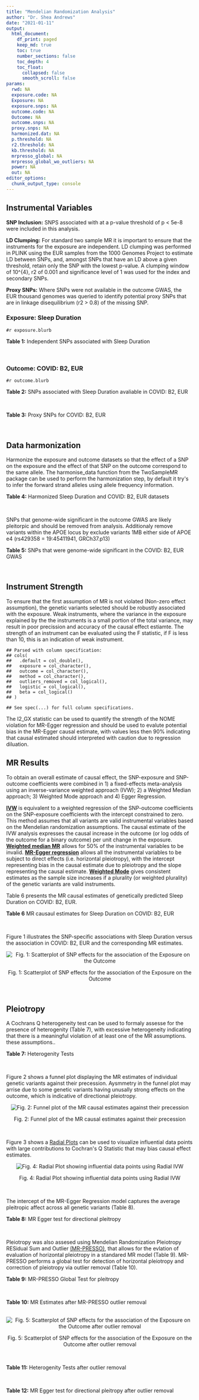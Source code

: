 ```yaml
---
title: "Mendelian Randomization Analysis"
author: "Dr. Shea Andrews"
date: "2021-01-11"
output:
  html_document:
    df_print: paged
    keep_md: true
    toc: true
    number_sections: false
    toc_depth: 4
    toc_float:
      collapsed: false
      smooth_scroll: false
params:
  rwd: NA
  exposure.code: NA
  Exposure: NA
  exposure.snps: NA
  outcome.code: NA
  Outcome: NA
  outcome.snps: NA
  proxy.snps: NA
  harmonized.dat: NA
  p.threshold: NA
  r2.threshold: NA
  kb.threshold: NA
  mrpresso_global: NA
  mrpresso_global_wo_outliers: NA
  power: NA
  out: NA
editor_options:
  chunk_output_type: console
---
```







## Instrumental Variables
**SNP Inclusion:** SNPS associated with at a p-value threshold of p < 5e-8 were included in this analysis.
<br>

**LD Clumping:** For standard two sample MR it is important to ensure that the instruments for the exposure are independent. LD clumping was performed in PLINK using the EUR samples from the 1000 Genomes Project to estimate LD between SNPs, and, amongst SNPs that have an LD above a given threshold, retain only the SNP with the lowest p-value. A clumping window of 10^{4}, r2 of 0.001 and significance level of 1 was used for the index and secondary SNPs.
<br>

**Proxy SNPs:** Where SNPs were not available in the outcome GWAS, the EUR thousand genomes was queried to identify potential proxy SNPs that are in linkage disequilibrium (r2 > 0.8) of the missing SNP.
<br>

### Exposure: Sleep Duration
`#r exposure.blurb`
<br>

**Table 1:** Independent SNPs associated with Sleep Duration
<div data-pagedtable="false">
  <script data-pagedtable-source type="application/json">
{"columns":[{"label":["SNP"],"name":[1],"type":["chr"],"align":["left"]},{"label":["CHROM"],"name":[2],"type":["dbl"],"align":["right"]},{"label":["POS"],"name":[3],"type":["dbl"],"align":["right"]},{"label":["REF"],"name":[4],"type":["chr"],"align":["left"]},{"label":["ALT"],"name":[5],"type":["chr"],"align":["left"]},{"label":["AF"],"name":[6],"type":["dbl"],"align":["right"]},{"label":["BETA"],"name":[7],"type":["dbl"],"align":["right"]},{"label":["SE"],"name":[8],"type":["dbl"],"align":["right"]},{"label":["Z"],"name":[9],"type":["dbl"],"align":["right"]},{"label":["P"],"name":[10],"type":["dbl"],"align":["right"]},{"label":["N"],"name":[11],"type":["dbl"],"align":["right"]},{"label":["TRAIT"],"name":[12],"type":["chr"],"align":["left"]}],"data":[{"1":"rs915416","2":"1","3":"34731984","4":"C","5":"G","6":"0.710053","7":"-0.0192587","8":"0.00249452","9":"-7.72040","10":"9.9e-15","11":"446118","12":"Sleep_Duration"},{"1":"rs269054","2":"1","3":"57864304","4":"T","5":"A","6":"0.422076","7":"0.0136431","8":"0.00229327","9":"5.94919","10":"2.1e-09","11":"446118","12":"Sleep_Duration"},{"1":"rs61796569","2":"1","3":"66476437","4":"C","5":"T","6":"0.269583","7":"0.0154442","8":"0.00256443","9":"6.02247","10":"1.5e-09","11":"446118","12":"Sleep_Duration"},{"1":"rs12567114","2":"1","3":"98527951","4":"G","5":"A","6":"0.275802","7":"0.0148307","8":"0.00254030","9":"5.83817","10":"4.3e-09","11":"446118","12":"Sleep_Duration"},{"1":"rs62120041","2":"2","3":"9185564","4":"T","5":"C","6":"0.066098","7":"-0.0261113","8":"0.00457497","9":"-5.70743","10":"9.6e-09","11":"446118","12":"Sleep_Duration"},{"1":"rs374153","2":"2","3":"40382712","4":"C","5":"T","6":"0.841915","7":"-0.0176119","8":"0.00310308","9":"-5.67562","10":"9.1e-09","11":"446118","12":"Sleep_Duration"},{"1":"rs2717076","2":"2","3":"58061127","4":"C","5":"T","6":"0.627416","7":"0.0184107","8":"0.00234091","9":"7.86476","10":"3.1e-15","11":"446118","12":"Sleep_Duration"},{"1":"rs75539574","2":"2","3":"58871658","4":"A","5":"C","6":"0.085792","7":"0.0362482","8":"0.00406522","9":"8.91666","10":"6.9e-19","11":"446118","12":"Sleep_Duration"},{"1":"rs7556815","2":"2","3":"114085785","4":"G","5":"A","6":"0.219144","7":"0.0407248","8":"0.00274023","9":"14.86180","10":"1.3e-49","11":"446118","12":"Sleep_Duration"},{"1":"rs35662245","2":"2","3":"147583187","4":"T","5":"A","6":"0.338744","7":"0.0145968","8":"0.00239263","9":"6.10073","10":"1.4e-09","11":"446118","12":"Sleep_Duration"},{"1":"rs11885663","2":"2","3":"166944004","4":"C","5":"T","6":"0.247809","7":"0.0162176","8":"0.00261811","9":"6.19439","10":"8.6e-10","11":"446118","12":"Sleep_Duration"},{"1":"rs10173260","2":"2","3":"210377845","4":"T","5":"C","6":"0.606235","7":"0.0128368","8":"0.00231322","9":"5.54932","10":"2.9e-08","11":"446118","12":"Sleep_Duration"},{"1":"rs112230981","2":"3","3":"55879269","4":"A","5":"G","6":"0.050160","7":"-0.0315275","8":"0.00522787","9":"-6.03066","10":"2.2e-09","11":"446118","12":"Sleep_Duration"},{"1":"rs17732997","2":"3","3":"70470834","4":"C","5":"G","6":"0.430902","7":"-0.0129345","8":"0.00228820","9":"-5.65270","10":"1.2e-08","11":"446118","12":"Sleep_Duration"},{"1":"rs7644809","2":"3","3":"107564459","4":"T","5":"C","6":"0.578394","7":"-0.0130621","8":"0.00230148","9":"-5.67552","10":"1.6e-08","11":"446118","12":"Sleep_Duration"},{"1":"rs13088093","2":"3","3":"135838598","4":"T","5":"G","6":"0.336317","7":"0.0162722","8":"0.00240235","9":"6.77345","10":"7.0e-12","11":"446118","12":"Sleep_Duration"},{"1":"rs2192528","2":"4","3":"18327896","4":"A","5":"G","6":"0.519935","7":"-0.0133687","8":"0.00226920","9":"-5.89137","10":"2.7e-09","11":"446118","12":"Sleep_Duration"},{"1":"rs17427571","2":"4","3":"82254908","4":"A","5":"G","6":"0.315687","7":"-0.0138255","8":"0.00243544","9":"-5.67680","10":"1.3e-08","11":"446118","12":"Sleep_Duration"},{"1":"rs35531607","2":"4","3":"92533225","4":"T","5":"C","6":"0.474083","7":"0.0128402","8":"0.00227278","9":"5.64956","10":"1.5e-08","11":"446118","12":"Sleep_Duration"},{"1":"rs13109404","2":"4","3":"102896591","4":"T","5":"G","6":"0.071976","7":"-0.0312035","8":"0.00440829","9":"-7.07837","10":"1.4e-12","11":"446118","12":"Sleep_Duration"},{"1":"rs365663","2":"5","3":"1428883","4":"A","5":"G","6":"0.454037","7":"-0.0146291","8":"0.00227857","9":"-6.42030","10":"1.0e-10","11":"446118","12":"Sleep_Duration"},{"1":"rs465700","2":"5","3":"3126493","4":"C","5":"G","6":"0.892166","7":"-0.0225148","8":"0.00367362","9":"-6.12878","10":"1.4e-09","11":"446118","12":"Sleep_Duration"},{"1":"rs56372231","2":"5","3":"102321905","4":"C","5":"T","6":"0.334093","7":"0.0169439","8":"0.00239981","9":"7.06052","10":"2.2e-12","11":"446118","12":"Sleep_Duration"},{"1":"rs11567976","2":"5","3":"137654218","4":"C","5":"T","6":"0.570908","7":"0.0128042","8":"0.00228516","9":"5.60320","10":"2.1e-08","11":"446118","12":"Sleep_Duration"},{"1":"rs151014368","2":"5","3":"176751059","4":"G","5":"A","6":"0.206258","7":"0.0160924","8":"0.00281958","9":"5.70737","10":"9.1e-09","11":"446118","12":"Sleep_Duration"},{"1":"rs34556183","2":"6","3":"28584775","4":"A","5":"G","6":"0.280394","7":"-0.0169228","8":"0.00252323","9":"-6.70680","10":"2.3e-11","11":"446118","12":"Sleep_Duration"},{"1":"rs113113059","2":"6","3":"43160375","4":"T","5":"C","6":"0.220000","7":"-0.0161406","8":"0.00273732","9":"-5.89650","10":"8.4e-09","11":"446118","12":"Sleep_Duration"},{"1":"rs9382445","2":"6","3":"54937974","4":"T","5":"C","6":"0.376950","7":"-0.0145360","8":"0.00233387","9":"-6.22828","10":"4.8e-10","11":"446118","12":"Sleep_Duration"},{"1":"rs2231265","2":"6","3":"89790201","4":"A","5":"G","6":"0.772289","7":"0.0149550","8":"0.00269917","9":"5.54059","10":"2.7e-08","11":"446118","12":"Sleep_Duration"},{"1":"rs9345234","2":"6","3":"93162639","4":"A","5":"C","6":"0.578016","7":"0.0130117","8":"0.00229893","9":"5.65989","10":"1.8e-08","11":"446118","12":"Sleep_Duration"},{"1":"rs34731055","2":"7","3":"2106928","4":"C","5":"T","6":"0.180890","7":"0.0194603","8":"0.00294778","9":"6.60168","10":"3.7e-11","11":"446118","12":"Sleep_Duration"},{"1":"rs2079070","2":"7","3":"114126432","4":"C","5":"G","6":"0.735387","7":"-0.0175475","8":"0.00256638","9":"-6.83745","10":"7.5e-12","11":"446118","12":"Sleep_Duration"},{"1":"rs7806045","2":"7","3":"132610266","4":"T","5":"C","6":"0.245297","7":"-0.0147916","8":"0.00262577","9":"-5.63324","10":"1.4e-08","11":"446118","12":"Sleep_Duration"},{"1":"rs4841498","2":"8","3":"10985432","4":"C","5":"T","6":"0.513040","7":"-0.0139954","8":"0.00226922","9":"-6.16749","10":"1.2e-09","11":"446118","12":"Sleep_Duration"},{"1":"rs73219758","2":"8","3":"14279446","4":"G","5":"A","6":"0.291936","7":"-0.0164012","8":"0.00249526","9":"-6.57294","10":"5.6e-11","11":"446118","12":"Sleep_Duration"},{"1":"rs10973207","2":"9","3":"37100525","4":"G","5":"T","6":"0.157677","7":"0.0204339","8":"0.00312394","9":"6.54107","10":"6.0e-11","11":"446118","12":"Sleep_Duration"},{"1":"rs1776776","2":"9","3":"140497072","4":"T","5":"C","6":"0.126168","7":"-0.0199630","8":"0.00341071","9":"-5.85303","10":"4.9e-09","11":"446118","12":"Sleep_Duration"},{"1":"rs12246842","2":"10","3":"21830580","4":"A","5":"G","6":"0.540185","7":"-0.0133949","8":"0.00227425","9":"-5.88981","10":"3.9e-09","11":"446118","12":"Sleep_Duration"},{"1":"rs10761674","2":"10","3":"64618340","4":"C","5":"T","6":"0.522666","7":"-0.0123329","8":"0.00226591","9":"-5.44280","10":"4.2e-08","11":"446118","12":"Sleep_Duration"},{"1":"rs11190970","2":"10","3":"103128332","4":"G","5":"A","6":"0.201339","7":"-0.0153790","8":"0.00282318","9":"-5.44740","10":"4.6e-08","11":"446118","12":"Sleep_Duration"},{"1":"rs7915425","2":"10","3":"125016501","4":"T","5":"C","6":"0.825318","7":"-0.0190638","8":"0.00298959","9":"-6.37673","10":"2.0e-10","11":"446118","12":"Sleep_Duration"},{"1":"rs1517572","2":"11","3":"28829882","4":"A","5":"C","6":"0.580536","7":"0.0146443","8":"0.00229467","9":"6.38188","10":"1.5e-10","11":"446118","12":"Sleep_Duration"},{"1":"rs4592416","2":"11","3":"43800474","4":"A","5":"G","6":"0.464407","7":"0.0146828","8":"0.00227010","9":"6.46791","10":"9.3e-11","11":"446118","12":"Sleep_Duration"},{"1":"rs11039544","2":"11","3":"48173412","4":"G","5":"A","6":"0.162221","7":"-0.0183890","8":"0.00307361","9":"-5.98287","10":"1.9e-09","11":"446118","12":"Sleep_Duration"},{"1":"rs174560","2":"11","3":"61581764","4":"T","5":"C","6":"0.314215","7":"0.0135751","8":"0.00243675","9":"5.57099","10":"2.8e-08","11":"446118","12":"Sleep_Duration"},{"1":"rs12791153","2":"11","3":"80685181","4":"A","5":"T","6":"0.081089","7":"0.0235481","8":"0.00421690","9":"5.58422","10":"1.9e-08","11":"446118","12":"Sleep_Duration"},{"1":"rs1553132","2":"11","3":"88297740","4":"A","5":"G","6":"0.258433","7":"0.0145068","8":"0.00258447","9":"5.61307","10":"2.5e-08","11":"446118","12":"Sleep_Duration"},{"1":"rs1939455","2":"11","3":"101520886","4":"G","5":"T","6":"0.120554","7":"-0.0204253","8":"0.00356118","9":"-5.73554","10":"1.2e-08","11":"446118","12":"Sleep_Duration"},{"1":"rs1079727","2":"11","3":"113289182","4":"T","5":"C","6":"0.157818","7":"0.0182922","8":"0.00310347","9":"5.89411","10":"5.3e-09","11":"446118","12":"Sleep_Duration"},{"1":"rs3751046","2":"11","3":"122828342","4":"A","5":"G","6":"0.146493","7":"0.0194129","8":"0.00320818","9":"6.05106","10":"1.1e-09","11":"446118","12":"Sleep_Duration"},{"1":"rs34354917","2":"12","3":"38764559","4":"C","5":"A","6":"0.289528","7":"-0.0137464","8":"0.00250081","9":"-5.49678","10":"3.9e-08","11":"446118","12":"Sleep_Duration"},{"1":"rs4767550","2":"12","3":"117951150","4":"A","5":"G","6":"0.414138","7":"0.0143001","8":"0.00230960","9":"6.19159","10":"6.3e-10","11":"446118","12":"Sleep_Duration"},{"1":"rs6575005","2":"14","3":"26954078","4":"T","5":"C","6":"0.242146","7":"-0.0155637","8":"0.00264172","9":"-5.89150","10":"4.4e-09","11":"446118","12":"Sleep_Duration"},{"1":"rs10483350","2":"14","3":"29816155","4":"A","5":"G","6":"0.195418","7":"0.0173690","8":"0.00286760","9":"6.05698","10":"1.5e-09","11":"446118","12":"Sleep_Duration"},{"1":"rs61985058","2":"14","3":"60233841","4":"C","5":"T","6":"0.143176","7":"0.0185938","8":"0.00322893","9":"5.75850","10":"1.3e-08","11":"446118","12":"Sleep_Duration"},{"1":"rs55658675","2":"14","3":"65554638","4":"C","5":"T","6":"0.355062","7":"-0.0131415","8":"0.00236892","9":"-5.54746","10":"2.0e-08","11":"446118","12":"Sleep_Duration"},{"1":"rs11621908","2":"14","3":"78495761","4":"C","5":"T","6":"0.082859","7":"-0.0240951","8":"0.00416298","9":"-5.78795","10":"5.6e-09","11":"446118","12":"Sleep_Duration"},{"1":"rs8038326","2":"15","3":"47989799","4":"A","5":"G","6":"0.273090","7":"-0.0159204","8":"0.00254070","9":"-6.26615","10":"2.8e-10","11":"446118","12":"Sleep_Duration"},{"1":"rs3095508","2":"16","3":"6550400","4":"C","5":"A","6":"0.406471","7":"-0.0153518","8":"0.00230437","9":"-6.66204","10":"3.1e-11","11":"446118","12":"Sleep_Duration"},{"1":"rs11643715","2":"16","3":"23909538","4":"C","5":"G","6":"0.290942","7":"0.0138950","8":"0.00249658","9":"5.56561","10":"3.2e-08","11":"446118","12":"Sleep_Duration"},{"1":"rs9937053","2":"16","3":"53799507","4":"G","5":"A","6":"0.423305","7":"-0.0169348","8":"0.00229041","9":"-7.39379","10":"1.2e-13","11":"446118","12":"Sleep_Duration"},{"1":"rs7198661","2":"16","3":"56090428","4":"T","5":"C","6":"0.497682","7":"-0.0133829","8":"0.00227449","9":"-5.88391","10":"3.9e-09","11":"446118","12":"Sleep_Duration"},{"1":"rs3027234","2":"17","3":"8136092","4":"C","5":"T","6":"0.227151","7":"-0.0151536","8":"0.00270628","9":"-5.59942","10":"2.3e-08","11":"446118","12":"Sleep_Duration"},{"1":"rs205024","2":"17","3":"11227352","4":"C","5":"T","6":"0.383735","7":"0.0138261","8":"0.00232711","9":"5.94132","10":"3.9e-09","11":"446118","12":"Sleep_Duration"},{"1":"rs8072993","2":"17","3":"21335627","4":"T","5":"G","6":"0.636508","7":"0.0174776","8":"0.00282169","9":"6.19402","10":"4.2e-10","11":"446118","12":"Sleep_Duration"},{"1":"rs147114641","2":"17","3":"43581015","4":"C","5":"A","6":"0.226278","7":"-0.0159801","8":"0.00270379","9":"-5.91026","10":"3.1e-09","11":"446118","12":"Sleep_Duration"},{"1":"rs2696429","2":"17","3":"44335274","4":"G","5":"A","6":"0.226374","7":"-0.0168884","8":"0.00270763","9":"-6.23734","10":"4.0e-10","11":"446118","12":"Sleep_Duration"},{"1":"rs553223732","2":"17","3":"44361954","4":"G","5":"C","6":"0.206352","7":"-0.0167895","8":"0.00288464","9":"-5.82031","10":"5.3e-09","11":"446118","12":"Sleep_Duration"},{"1":"rs538476570","2":"17","3":"44369623","4":"A","5":"G","6":"0.207307","7":"-0.0164347","8":"0.00290505","9":"-5.65729","10":"1.3e-08","11":"446118","12":"Sleep_Duration"},{"1":"rs547290689","2":"17","3":"45567907","4":"C","5":"T","6":"0.558590","7":"-0.0132418","8":"0.00229345","9":"-5.77375","10":"7.5e-09","11":"446118","12":"Sleep_Duration"},{"1":"rs12607679","2":"18","3":"53059748","4":"T","5":"C","6":"0.262283","7":"-0.0201387","8":"0.00259284","9":"-7.76704","10":"8.3e-15","11":"446118","12":"Sleep_Duration"},{"1":"rs10421649","2":"19","3":"9942262","4":"T","5":"A","6":"0.556970","7":"0.0132975","8":"0.00229462","9":"5.79508","10":"6.9e-09","11":"446118","12":"Sleep_Duration"},{"1":"rs2072727","2":"20","3":"43538733","4":"T","5":"C","6":"0.563830","7":"-0.0132425","8":"0.00228506","9":"-5.79525","10":"7.9e-09","11":"446118","12":"Sleep_Duration"}],"options":{"columns":{"min":{},"max":[10]},"rows":{"min":[10],"max":[10]},"pages":{}}}
  </script>
</div>
<br>

### Outcome: COVID: B2, EUR
`#r outcome.blurb`
<br>

**Table 2:** SNPs associated with Sleep Duration avaliable in COVID: B2, EUR
<div data-pagedtable="false">
  <script data-pagedtable-source type="application/json">
{"columns":[{"label":["SNP"],"name":[1],"type":["chr"],"align":["left"]},{"label":["CHROM"],"name":[2],"type":["dbl"],"align":["right"]},{"label":["POS"],"name":[3],"type":["dbl"],"align":["right"]},{"label":["REF"],"name":[4],"type":["chr"],"align":["left"]},{"label":["ALT"],"name":[5],"type":["chr"],"align":["left"]},{"label":["AF"],"name":[6],"type":["dbl"],"align":["right"]},{"label":["BETA"],"name":[7],"type":["dbl"],"align":["right"]},{"label":["SE"],"name":[8],"type":["dbl"],"align":["right"]},{"label":["Z"],"name":[9],"type":["dbl"],"align":["right"]},{"label":["P"],"name":[10],"type":["dbl"],"align":["right"]},{"label":["N"],"name":[11],"type":["dbl"],"align":["right"]},{"label":["TRAIT"],"name":[12],"type":["chr"],"align":["left"]}],"data":[{"1":"rs915416","2":"1","3":"34731984","4":"C","5":"G","6":"0.69700","7":"-0.02389900","8":"0.019496","9":"-1.22584120","10":"0.2203000","11":"1885042","12":"COVID_B2__EUR"},{"1":"rs269054","2":"1","3":"57864304","4":"T","5":"A","6":"0.41890","7":"-0.02547700","8":"0.019645","9":"-1.29686943","10":"0.1947000","11":"1876981","12":"COVID_B2__EUR"},{"1":"rs61796569","2":"1","3":"66476437","4":"C","5":"T","6":"0.25870","7":"-0.03561600","8":"0.022440","9":"-1.58716578","10":"0.1125000","11":"1874365","12":"COVID_B2__EUR"},{"1":"rs12567114","2":"1","3":"98527951","4":"G","5":"A","6":"0.27730","7":"-0.02477800","8":"0.022131","9":"-1.11960598","10":"0.2629000","11":"1874365","12":"COVID_B2__EUR"},{"1":"rs62120041","2":"2","3":"9185564","4":"T","5":"C","6":"0.06603","7":"0.02565800","8":"0.035330","9":"0.72623832","10":"0.4677000","11":"1887658","12":"COVID_B2__EUR"},{"1":"rs374153","2":"2","3":"40382712","4":"C","5":"T","6":"0.83480","7":"-0.02079700","8":"0.025160","9":"-0.82658983","10":"0.4085000","11":"1206629","12":"COVID_B2__EUR"},{"1":"rs2717076","2":"2","3":"58061127","4":"C","5":"T","6":"0.62660","7":"0.03396000","8":"0.018585","9":"1.82728006","10":"0.0676700","11":"1885042","12":"COVID_B2__EUR"},{"1":"rs75539574","2":"2","3":"58871658","4":"A","5":"C","6":"0.08982","7":"-0.00868670","8":"0.032437","9":"-0.26780220","10":"0.7889000","11":"1178107","12":"COVID_B2__EUR"},{"1":"rs7556815","2":"2","3":"114085785","4":"G","5":"A","6":"0.22580","7":"-0.01532500","8":"0.020991","9":"-0.73007479","10":"0.4653000","11":"1887658","12":"COVID_B2__EUR"},{"1":"rs35662245","2":"2","3":"147583187","4":"T","5":"A","6":"0.34490","7":"-0.00510430","8":"0.018556","9":"-0.27507545","10":"0.7833000","11":"1612626","12":"COVID_B2__EUR"},{"1":"rs11885663","2":"2","3":"166944004","4":"C","5":"T","6":"0.24520","7":"0.03470200","8":"0.019613","9":"1.76933666","10":"0.0768500","11":"1887658","12":"COVID_B2__EUR"},{"1":"rs10173260","2":"2","3":"210377845","4":"T","5":"C","6":"0.59470","7":"-0.02594900","8":"0.019883","9":"-1.30508475","10":"0.1919000","11":"1876981","12":"COVID_B2__EUR"},{"1":"rs112230981","2":"3","3":"55879269","4":"A","5":"G","6":"0.04260","7":"0.01738700","8":"0.046583","9":"0.37324775","10":"0.7090000","11":"1885042","12":"COVID_B2__EUR"},{"1":"rs17732997","2":"3","3":"70470834","4":"C","5":"G","6":"0.41230","7":"-0.00832410","8":"0.019997","9":"-0.41626744","10":"0.6772000","11":"1874986","12":"COVID_B2__EUR"},{"1":"rs7644809","2":"3","3":"107564459","4":"T","5":"C","6":"0.57920","7":"-0.01926000","8":"0.019353","9":"-0.99519454","10":"0.3196000","11":"1877602","12":"COVID_B2__EUR"},{"1":"rs13088093","2":"3","3":"135838598","4":"T","5":"G","6":"0.32650","7":"-0.01439800","8":"0.021328","9":"-0.67507502","10":"0.4996000","11":"1874365","12":"COVID_B2__EUR"},{"1":"rs2192528","2":"4","3":"18327896","4":"A","5":"G","6":"0.50410","7":"-0.03205700","8":"0.017731","9":"-1.80796345","10":"0.0706200","11":"1887037","12":"COVID_B2__EUR"},{"1":"rs17427571","2":"4","3":"82254908","4":"A","5":"G","6":"0.33830","7":"0.01427000","8":"0.018482","9":"0.77210259","10":"0.4400000","11":"1887658","12":"COVID_B2__EUR"},{"1":"rs35531607","2":"4","3":"92533225","4":"T","5":"C","6":"0.45400","7":"-0.00426990","8":"0.017960","9":"-0.23774499","10":"0.8121000","11":"1885042","12":"COVID_B2__EUR"},{"1":"rs13109404","2":"4","3":"102896591","4":"T","5":"G","6":"0.05557","7":"0.11585000","8":"0.033676","9":"3.44013541","10":"0.0005816","11":"1887658","12":"COVID_B2__EUR"},{"1":"rs365663","2":"5","3":"1428883","4":"A","5":"G","6":"0.47440","7":"0.02603100","8":"0.019317","9":"1.34756950","10":"0.1778000","11":"1877602","12":"COVID_B2__EUR"},{"1":"rs465700","2":"5","3":"3126493","4":"C","5":"G","6":"0.87840","7":"-0.02813200","8":"0.031710","9":"-0.88716493","10":"0.3750000","11":"1858774","12":"COVID_B2__EUR"},{"1":"rs56372231","2":"5","3":"102321905","4":"C","5":"T","6":"0.32840","7":"-0.02289900","8":"0.018586","9":"-1.23205639","10":"0.2179000","11":"1887658","12":"COVID_B2__EUR"},{"1":"rs11567976","2":"5","3":"137654218","4":"C","5":"T","6":"0.54430","7":"0.03929600","8":"0.017545","9":"2.23972642","10":"0.0251000","11":"1887658","12":"COVID_B2__EUR"},{"1":"rs151014368","2":"5","3":"176751059","4":"G","5":"A","6":"0.22190","7":"0.06313500","8":"0.024379","9":"2.58972887","10":"0.0096050","11":"1874365","12":"COVID_B2__EUR"},{"1":"rs34556183","2":"6","3":"28584775","4":"A","5":"G","6":"0.26050","7":"-0.01614600","8":"0.020265","9":"-0.79674315","10":"0.4256000","11":"1178107","12":"COVID_B2__EUR"},{"1":"rs113113059","2":"6","3":"43160375","4":"T","5":"C","6":"0.20610","7":"0.03850600","8":"0.021020","9":"1.83187441","10":"0.0669700","11":"1887658","12":"COVID_B2__EUR"},{"1":"rs9382445","2":"6","3":"54937974","4":"T","5":"C","6":"0.35610","7":"0.00996110","8":"0.018029","9":"0.55250430","10":"0.5806000","11":"1887658","12":"COVID_B2__EUR"},{"1":"rs2231265","2":"6","3":"89790201","4":"A","5":"G","6":"0.77950","7":"0.00998570","8":"0.020813","9":"0.47978187","10":"0.6314000","11":"1887658","12":"COVID_B2__EUR"},{"1":"rs9345234","2":"6","3":"93162639","4":"A","5":"C","6":"0.56200","7":"-0.01012200","8":"0.019255","9":"-0.52568164","10":"0.5991000","11":"1877602","12":"COVID_B2__EUR"},{"1":"rs34731055","2":"7","3":"2106928","4":"C","5":"T","6":"0.19630","7":"0.02129300","8":"0.024731","9":"0.86098419","10":"0.3893000","11":"1149836","12":"COVID_B2__EUR"},{"1":"rs2079070","2":"7","3":"114126432","4":"C","5":"G","6":"0.74190","7":"0.00797720","8":"0.019763","9":"0.40364317","10":"0.6865000","11":"1887037","12":"COVID_B2__EUR"},{"1":"rs7806045","2":"7","3":"132610266","4":"T","5":"C","6":"0.25080","7":"0.00343960","8":"0.020469","9":"0.16803947","10":"0.8666000","11":"1887045","12":"COVID_B2__EUR"},{"1":"rs4841498","2":"8","3":"10985432","4":"C","5":"T","6":"0.51430","7":"-0.01778300","8":"0.019548","9":"-0.90970943","10":"0.3630000","11":"1859387","12":"COVID_B2__EUR"},{"1":"rs73219758","2":"8","3":"14279446","4":"G","5":"A","6":"0.28540","7":"0.01143700","8":"0.019232","9":"0.59468594","10":"0.5520000","11":"1613247","12":"COVID_B2__EUR"},{"1":"rs10973207","2":"9","3":"37100525","4":"G","5":"T","6":"0.18660","7":"0.00054647","8":"0.026190","9":"0.02086560","10":"0.9834000","11":"1877602","12":"COVID_B2__EUR"},{"1":"rs1776776","2":"9","3":"140497072","4":"T","5":"C","6":"0.14840","7":"-0.01263400","8":"0.025919","9":"-0.48744165","10":"0.6260000","11":"1887045","12":"COVID_B2__EUR"},{"1":"rs12246842","2":"10","3":"21830580","4":"A","5":"G","6":"0.54920","7":"0.01832000","8":"0.020302","9":"0.90237415","10":"0.3668000","11":"1874365","12":"COVID_B2__EUR"},{"1":"rs10761674","2":"10","3":"64618340","4":"C","5":"T","6":"0.52720","7":"0.00665120","8":"0.017435","9":"0.38148552","10":"0.7028000","11":"1887658","12":"COVID_B2__EUR"},{"1":"rs11190970","2":"10","3":"103128332","4":"G","5":"A","6":"0.20900","7":"0.01900400","8":"0.021781","9":"0.87250356","10":"0.3829000","11":"1648947","12":"COVID_B2__EUR"},{"1":"rs7915425","2":"10","3":"125016501","4":"T","5":"C","6":"0.81980","7":"0.00494500","8":"0.022715","9":"0.21769756","10":"0.8277000","11":"1887658","12":"COVID_B2__EUR"},{"1":"rs1517572","2":"11","3":"28829882","4":"A","5":"C","6":"0.60570","7":"-0.03156600","8":"0.020260","9":"-1.55804541","10":"0.1192000","11":"1874365","12":"COVID_B2__EUR"},{"1":"rs4592416","2":"11","3":"43800474","4":"A","5":"G","6":"0.46480","7":"-0.00968730","8":"0.017592","9":"-0.55066508","10":"0.5819000","11":"1887658","12":"COVID_B2__EUR"},{"1":"rs11039544","2":"11","3":"48173412","4":"G","5":"A","6":"0.15740","7":"-0.00192820","8":"0.022947","9":"-0.08402841","10":"0.9330000","11":"1887658","12":"COVID_B2__EUR"},{"1":"rs174560","2":"11","3":"61581764","4":"T","5":"C","6":"0.32210","7":"0.01830600","8":"0.019002","9":"0.96337228","10":"0.3354000","11":"1887658","12":"COVID_B2__EUR"},{"1":"rs12791153","2":"11","3":"80685181","4":"A","5":"T","6":"0.08600","7":"0.00786600","8":"0.036014","9":"0.21841506","10":"0.8271000","11":"1876981","12":"COVID_B2__EUR"},{"1":"rs1553132","2":"11","3":"88297740","4":"A","5":"G","6":"0.25740","7":"0.00604660","8":"0.019866","9":"0.30436927","10":"0.7608000","11":"1691229","12":"COVID_B2__EUR"},{"1":"rs1939455","2":"11","3":"101520886","4":"G","5":"T","6":"0.11180","7":"0.00736320","8":"0.030604","9":"0.24059600","10":"0.8099000","11":"1602570","12":"COVID_B2__EUR"},{"1":"rs1079727","2":"11","3":"113289182","4":"T","5":"C","6":"0.16210","7":"0.00839740","8":"0.024453","9":"0.34340981","10":"0.7313000","11":"1887658","12":"COVID_B2__EUR"},{"1":"rs3751046","2":"11","3":"122828342","4":"A","5":"G","6":"0.14520","7":"0.00330840","8":"0.024415","9":"0.13550686","10":"0.8922000","11":"1887658","12":"COVID_B2__EUR"},{"1":"rs34354917","2":"12","3":"38764559","4":"C","5":"A","6":"0.29170","7":"0.01015700","8":"0.019463","9":"0.52186199","10":"0.6018000","11":"1887658","12":"COVID_B2__EUR"},{"1":"rs4767550","2":"12","3":"117951150","4":"A","5":"G","6":"0.40910","7":"0.00808110","8":"0.019688","9":"0.41045815","10":"0.6815000","11":"1876981","12":"COVID_B2__EUR"},{"1":"rs6575005","2":"14","3":"26954078","4":"T","5":"C","6":"0.23070","7":"0.01232400","8":"0.020892","9":"0.58989087","10":"0.5553000","11":"1885042","12":"COVID_B2__EUR"},{"1":"rs10483350","2":"14","3":"29816155","4":"A","5":"G","6":"0.19660","7":"-0.02742600","8":"0.025117","9":"-1.09192977","10":"0.2749000","11":"1874365","12":"COVID_B2__EUR"},{"1":"rs61985058","2":"14","3":"60233841","4":"C","5":"T","6":"0.13100","7":"-0.00127780","8":"0.025482","9":"-0.05014520","10":"0.9600000","11":"1887658","12":"COVID_B2__EUR"},{"1":"rs55658675","2":"14","3":"65554638","4":"C","5":"T","6":"0.34960","7":"-0.03285400","8":"0.018441","9":"-1.78157367","10":"0.0748300","11":"1887658","12":"COVID_B2__EUR"},{"1":"rs11621908","2":"14","3":"78495761","4":"C","5":"T","6":"0.08122","7":"0.00178490","8":"0.034227","9":"0.05214889","10":"0.9584000","11":"1876981","12":"COVID_B2__EUR"},{"1":"rs8038326","2":"15","3":"47989799","4":"A","5":"G","6":"0.29620","7":"-0.03278900","8":"0.019389","9":"-1.69111352","10":"0.0908200","11":"1887658","12":"COVID_B2__EUR"},{"1":"rs3095508","2":"16","3":"6550400","4":"C","5":"A","6":"0.39840","7":"0.01786400","8":"0.018416","9":"0.97002606","10":"0.3320000","11":"1887658","12":"COVID_B2__EUR"},{"1":"rs11643715","2":"16","3":"23909538","4":"C","5":"G","6":"0.27480","7":"-0.00400190","8":"0.020972","9":"-0.19082109","10":"0.8487000","11":"1860008","12":"COVID_B2__EUR"},{"1":"rs9937053","2":"16","3":"53799507","4":"G","5":"A","6":"0.43490","7":"0.01129400","8":"0.017513","9":"0.64489237","10":"0.5190000","11":"1887658","12":"COVID_B2__EUR"},{"1":"rs7198661","2":"16","3":"56090428","4":"T","5":"C","6":"0.46830","7":"0.02813200","8":"0.021243","9":"1.32429506","10":"0.1854000","11":"1599954","12":"COVID_B2__EUR"},{"1":"rs3027234","2":"17","3":"8136092","4":"C","5":"T","6":"0.21500","7":"0.00543050","8":"0.020828","9":"0.26073075","10":"0.7943000","11":"1887658","12":"COVID_B2__EUR"},{"1":"rs205024","2":"17","3":"11227352","4":"C","5":"T","6":"0.39100","7":"-0.00158120","8":"0.017814","9":"-0.08876165","10":"0.9293000","11":"1887658","12":"COVID_B2__EUR"},{"1":"rs12607679","2":"18","3":"53059748","4":"T","5":"C","6":"0.24470","7":"-0.02817800","8":"0.021633","9":"-1.30254703","10":"0.1927000","11":"1877602","12":"COVID_B2__EUR"},{"1":"rs10421649","2":"19","3":"9942262","4":"T","5":"A","6":"0.54370","7":"-0.01015500","8":"0.020653","9":"-0.49169612","10":"0.6229000","11":"1165435","12":"COVID_B2__EUR"},{"1":"rs2072727","2":"20","3":"43538733","4":"T","5":"C","6":"0.56270","7":"-0.00334010","8":"0.019591","9":"-0.17049155","10":"0.8646000","11":"1876981","12":"COVID_B2__EUR"},{"1":"rs8072993","2":"NA","3":"NA","4":"NA","5":"NA","6":"NA","7":"NA","8":"NA","9":"NA","10":"NA","11":"NA","12":"NA"},{"1":"rs147114641","2":"NA","3":"NA","4":"NA","5":"NA","6":"NA","7":"NA","8":"NA","9":"NA","10":"NA","11":"NA","12":"NA"},{"1":"rs2696429","2":"NA","3":"NA","4":"NA","5":"NA","6":"NA","7":"NA","8":"NA","9":"NA","10":"NA","11":"NA","12":"NA"},{"1":"rs553223732","2":"NA","3":"NA","4":"NA","5":"NA","6":"NA","7":"NA","8":"NA","9":"NA","10":"NA","11":"NA","12":"NA"},{"1":"rs538476570","2":"NA","3":"NA","4":"NA","5":"NA","6":"NA","7":"NA","8":"NA","9":"NA","10":"NA","11":"NA","12":"NA"},{"1":"rs547290689","2":"NA","3":"NA","4":"NA","5":"NA","6":"NA","7":"NA","8":"NA","9":"NA","10":"NA","11":"NA","12":"NA"}],"options":{"columns":{"min":{},"max":[10]},"rows":{"min":[10],"max":[10]},"pages":{}}}
  </script>
</div>
<br>

**Table 3:** Proxy SNPs for COVID: B2, EUR
<div data-pagedtable="false">
  <script data-pagedtable-source type="application/json">
{"columns":[{"label":["target_snp"],"name":[1],"type":["chr"],"align":["left"]},{"label":["proxy_snp"],"name":[2],"type":["chr"],"align":["left"]},{"label":["ld.r2"],"name":[3],"type":["dbl"],"align":["right"]},{"label":["Dprime"],"name":[4],"type":["dbl"],"align":["right"]},{"label":["PHASE"],"name":[5],"type":["chr"],"align":["left"]},{"label":["X12"],"name":[6],"type":["lgl"],"align":["right"]},{"label":["CHROM"],"name":[7],"type":["dbl"],"align":["right"]},{"label":["POS"],"name":[8],"type":["dbl"],"align":["right"]},{"label":["REF.proxy"],"name":[9],"type":["chr"],"align":["left"]},{"label":["ALT.proxy"],"name":[10],"type":["chr"],"align":["left"]},{"label":["AF"],"name":[11],"type":["dbl"],"align":["right"]},{"label":["BETA"],"name":[12],"type":["dbl"],"align":["right"]},{"label":["SE"],"name":[13],"type":["dbl"],"align":["right"]},{"label":["Z"],"name":[14],"type":["dbl"],"align":["right"]},{"label":["P"],"name":[15],"type":["dbl"],"align":["right"]},{"label":["N"],"name":[16],"type":["dbl"],"align":["right"]},{"label":["TRAIT"],"name":[17],"type":["chr"],"align":["left"]},{"label":["ref"],"name":[18],"type":["chr"],"align":["left"]},{"label":["ref.proxy"],"name":[19],"type":["chr"],"align":["left"]},{"label":["alt"],"name":[20],"type":["chr"],"align":["left"]},{"label":["alt.proxy"],"name":[21],"type":["chr"],"align":["left"]},{"label":["ALT"],"name":[22],"type":["chr"],"align":["left"]},{"label":["REF"],"name":[23],"type":["chr"],"align":["left"]},{"label":["proxy.outcome"],"name":[24],"type":["lgl"],"align":["right"]}],"data":[{"1":"rs147114641","2":"rs190174223","3":"0.922148","4":"1","5":"AA/CG","6":"NA","7":"17","8":"43748492","9":"G","10":"A","11":"0.02083","12":"-0.017616","13":"0.075755","14":"-0.2325391","15":"8.161e-01","16":"1876989","17":"COVID_B2__EUR","18":"A","19":"A","20":"C","21":"G","22":"A","23":"C","24":"TRUE"},{"1":"rs2696429","2":"rs62074562","3":"0.894554","4":"1","5":"AG/GA","6":"NA","7":"17","8":"44334768","9":"A","10":"G","11":"0.19560","12":"-0.112800","13":"0.025305","14":"-4.4576171","15":"8.296e-06","16":"1660017","17":"COVID_B2__EUR","18":"A","19":"G","20":"G","21":"A","22":"A","23":"G","24":"TRUE"},{"1":"rs8072993","2":"NA","3":"NA","4":"NA","5":"NA","6":"NA","7":"NA","8":"NA","9":"NA","10":"NA","11":"NA","12":"NA","13":"NA","14":"NA","15":"NA","16":"NA","17":"NA","18":"NA","19":"NA","20":"NA","21":"NA","22":"NA","23":"NA","24":"NA"},{"1":"rs553223732","2":"NA","3":"NA","4":"NA","5":"NA","6":"NA","7":"NA","8":"NA","9":"NA","10":"NA","11":"NA","12":"NA","13":"NA","14":"NA","15":"NA","16":"NA","17":"NA","18":"NA","19":"NA","20":"NA","21":"NA","22":"NA","23":"NA","24":"NA"},{"1":"rs538476570","2":"NA","3":"NA","4":"NA","5":"NA","6":"NA","7":"NA","8":"NA","9":"NA","10":"NA","11":"NA","12":"NA","13":"NA","14":"NA","15":"NA","16":"NA","17":"NA","18":"NA","19":"NA","20":"NA","21":"NA","22":"NA","23":"NA","24":"NA"},{"1":"rs547290689","2":"NA","3":"NA","4":"NA","5":"NA","6":"NA","7":"NA","8":"NA","9":"NA","10":"NA","11":"NA","12":"NA","13":"NA","14":"NA","15":"NA","16":"NA","17":"NA","18":"NA","19":"NA","20":"NA","21":"NA","22":"NA","23":"NA","24":"NA"}],"options":{"columns":{"min":{},"max":[10]},"rows":{"min":[10],"max":[10]},"pages":{}}}
  </script>
</div>
<br>

## Data harmonization
Harmonize the exposure and outcome datasets so that the effect of a SNP on the exposure and the effect of that SNP on the outcome correspond to the same allele. The harmonise_data function from the TwoSampleMR package can be used to perform the harmonization step, by default it try's to infer the forward strand alleles using allele frequency information.
<br>

**Table 4:** Harmonized Sleep Duration and COVID: B2, EUR datasets
<div data-pagedtable="false">
  <script data-pagedtable-source type="application/json">
{"columns":[{"label":["SNP"],"name":[1],"type":["chr"],"align":["left"]},{"label":["effect_allele.exposure"],"name":[2],"type":["chr"],"align":["left"]},{"label":["other_allele.exposure"],"name":[3],"type":["chr"],"align":["left"]},{"label":["effect_allele.outcome"],"name":[4],"type":["chr"],"align":["left"]},{"label":["other_allele.outcome"],"name":[5],"type":["chr"],"align":["left"]},{"label":["beta.exposure"],"name":[6],"type":["dbl"],"align":["right"]},{"label":["beta.outcome"],"name":[7],"type":["dbl"],"align":["right"]},{"label":["eaf.exposure"],"name":[8],"type":["dbl"],"align":["right"]},{"label":["eaf.outcome"],"name":[9],"type":["dbl"],"align":["right"]},{"label":["remove"],"name":[10],"type":["lgl"],"align":["right"]},{"label":["palindromic"],"name":[11],"type":["lgl"],"align":["right"]},{"label":["ambiguous"],"name":[12],"type":["lgl"],"align":["right"]},{"label":["id.outcome"],"name":[13],"type":["chr"],"align":["left"]},{"label":["chr.outcome"],"name":[14],"type":["dbl"],"align":["right"]},{"label":["pos.outcome"],"name":[15],"type":["dbl"],"align":["right"]},{"label":["se.outcome"],"name":[16],"type":["dbl"],"align":["right"]},{"label":["z.outcome"],"name":[17],"type":["dbl"],"align":["right"]},{"label":["pval.outcome"],"name":[18],"type":["dbl"],"align":["right"]},{"label":["samplesize.outcome"],"name":[19],"type":["dbl"],"align":["right"]},{"label":["outcome"],"name":[20],"type":["chr"],"align":["left"]},{"label":["mr_keep.outcome"],"name":[21],"type":["lgl"],"align":["right"]},{"label":["pval_origin.outcome"],"name":[22],"type":["chr"],"align":["left"]},{"label":["chr.exposure"],"name":[23],"type":["dbl"],"align":["right"]},{"label":["pos.exposure"],"name":[24],"type":["dbl"],"align":["right"]},{"label":["se.exposure"],"name":[25],"type":["dbl"],"align":["right"]},{"label":["z.exposure"],"name":[26],"type":["dbl"],"align":["right"]},{"label":["pval.exposure"],"name":[27],"type":["dbl"],"align":["right"]},{"label":["samplesize.exposure"],"name":[28],"type":["dbl"],"align":["right"]},{"label":["exposure"],"name":[29],"type":["chr"],"align":["left"]},{"label":["mr_keep.exposure"],"name":[30],"type":["lgl"],"align":["right"]},{"label":["pval_origin.exposure"],"name":[31],"type":["chr"],"align":["left"]},{"label":["id.exposure"],"name":[32],"type":["chr"],"align":["left"]},{"label":["action"],"name":[33],"type":["dbl"],"align":["right"]},{"label":["mr_keep"],"name":[34],"type":["lgl"],"align":["right"]},{"label":["pt"],"name":[35],"type":["dbl"],"align":["right"]},{"label":["pleitropy_keep"],"name":[36],"type":["lgl"],"align":["right"]},{"label":["mrpresso_RSSobs"],"name":[37],"type":["dbl"],"align":["right"]},{"label":["mrpresso_pval"],"name":[38],"type":["chr"],"align":["left"]},{"label":["mrpresso_keep"],"name":[39],"type":["lgl"],"align":["right"]}],"data":[{"1":"rs10173260","2":"C","3":"T","4":"C","5":"T","6":"0.0128368","7":"-0.02594900","8":"0.606235","9":"0.59470","10":"FALSE","11":"FALSE","12":"FALSE","13":"dmVdzJ","14":"2","15":"210377845","16":"0.019883","17":"-1.30508475","18":"1.919e-01","19":"1876981","20":"covidhgi2020B2v5alleur","21":"TRUE","22":"reported","23":"2","24":"210377845","25":"0.00231322","26":"5.54932","27":"2.9e-08","28":"446118","29":"Dashti2019slepdur","30":"TRUE","31":"reported","32":"h4p4PO","33":"2","34":"TRUE","35":"5e-08","36":"TRUE","37":"6.821967e-04","38":"1","39":"TRUE"},{"1":"rs10421649","2":"A","3":"T","4":"A","5":"T","6":"0.0132975","7":"-0.01015500","8":"0.556970","9":"0.54370","10":"FALSE","11":"TRUE","12":"TRUE","13":"dmVdzJ","14":"19","15":"9942262","16":"0.020653","17":"-0.49169612","18":"6.229e-01","19":"1165435","20":"covidhgi2020B2v5alleur","21":"TRUE","22":"reported","23":"19","24":"9942262","25":"0.00229462","26":"5.79508","27":"6.9e-09","28":"446118","29":"Dashti2019slepdur","30":"TRUE","31":"reported","32":"h4p4PO","33":"2","34":"FALSE","35":"5e-08","36":"TRUE","37":"NA","38":"NA","39":"NA"},{"1":"rs10483350","2":"G","3":"A","4":"G","5":"A","6":"0.0173690","7":"-0.02742600","8":"0.195418","9":"0.19660","10":"FALSE","11":"FALSE","12":"FALSE","13":"dmVdzJ","14":"14","15":"29816155","16":"0.025117","17":"-1.09192977","18":"2.749e-01","19":"1874365","20":"covidhgi2020B2v5alleur","21":"TRUE","22":"reported","23":"14","24":"29816155","25":"0.00286760","26":"6.05698","27":"1.5e-09","28":"446118","29":"Dashti2019slepdur","30":"TRUE","31":"reported","32":"h4p4PO","33":"2","34":"TRUE","35":"5e-08","36":"TRUE","37":"7.628234e-04","38":"1","39":"TRUE"},{"1":"rs10761674","2":"T","3":"C","4":"T","5":"C","6":"-0.0123329","7":"0.00665120","8":"0.522666","9":"0.52720","10":"FALSE","11":"FALSE","12":"FALSE","13":"dmVdzJ","14":"10","15":"64618340","16":"0.017435","17":"0.38148552","18":"7.028e-01","19":"1887658","20":"covidhgi2020B2v5alleur","21":"TRUE","22":"reported","23":"10","24":"64618340","25":"0.00226591","26":"-5.44280","27":"4.2e-08","28":"446118","29":"Dashti2019slepdur","30":"TRUE","31":"reported","32":"h4p4PO","33":"2","34":"TRUE","35":"5e-08","36":"TRUE","37":"4.412745e-05","38":"1","39":"TRUE"},{"1":"rs1079727","2":"C","3":"T","4":"C","5":"T","6":"0.0182922","7":"0.00839740","8":"0.157818","9":"0.16210","10":"FALSE","11":"FALSE","12":"FALSE","13":"dmVdzJ","14":"11","15":"113289182","16":"0.024453","17":"0.34340981","18":"7.313e-01","19":"1887658","20":"covidhgi2020B2v5alleur","21":"TRUE","22":"reported","23":"11","24":"113289182","25":"0.00310347","26":"5.89411","27":"5.3e-09","28":"446118","29":"Dashti2019slepdur","30":"TRUE","31":"reported","32":"h4p4PO","33":"2","34":"TRUE","35":"5e-08","36":"TRUE","37":"7.472978e-05","38":"1","39":"TRUE"},{"1":"rs10973207","2":"T","3":"G","4":"T","5":"G","6":"0.0204339","7":"0.00054647","8":"0.157677","9":"0.18660","10":"FALSE","11":"FALSE","12":"FALSE","13":"dmVdzJ","14":"9","15":"37100525","16":"0.026190","17":"0.02086560","18":"9.834e-01","19":"1877602","20":"covidhgi2020B2v5alleur","21":"TRUE","22":"reported","23":"9","24":"37100525","25":"0.00312394","26":"6.54107","27":"6.0e-11","28":"446118","29":"Dashti2019slepdur","30":"TRUE","31":"reported","32":"h4p4PO","33":"2","34":"TRUE","35":"5e-08","36":"TRUE","37":"4.942276e-07","38":"1","39":"TRUE"},{"1":"rs11039544","2":"A","3":"G","4":"A","5":"G","6":"-0.0183890","7":"-0.00192820","8":"0.162221","9":"0.15740","10":"FALSE","11":"FALSE","12":"FALSE","13":"dmVdzJ","14":"11","15":"48173412","16":"0.022947","17":"-0.08402841","18":"9.330e-01","19":"1887658","20":"covidhgi2020B2v5alleur","21":"TRUE","22":"reported","23":"11","24":"48173412","25":"0.00307361","26":"-5.98287","27":"1.9e-09","28":"446118","29":"Dashti2019slepdur","30":"TRUE","31":"reported","32":"h4p4PO","33":"2","34":"TRUE","35":"5e-08","36":"TRUE","37":"4.376975e-06","38":"1","39":"TRUE"},{"1":"rs11190970","2":"A","3":"G","4":"A","5":"G","6":"-0.0153790","7":"0.01900400","8":"0.201339","9":"0.20900","10":"FALSE","11":"FALSE","12":"FALSE","13":"dmVdzJ","14":"10","15":"103128332","16":"0.021781","17":"0.87250356","18":"3.829e-01","19":"1648947","20":"covidhgi2020B2v5alleur","21":"TRUE","22":"reported","23":"10","24":"103128332","25":"0.00282318","26":"-5.44740","27":"4.6e-08","28":"446118","29":"Dashti2019slepdur","30":"TRUE","31":"reported","32":"h4p4PO","33":"2","34":"TRUE","35":"5e-08","36":"TRUE","37":"3.656953e-04","38":"1","39":"TRUE"},{"1":"rs112230981","2":"G","3":"A","4":"G","5":"A","6":"-0.0315275","7":"0.01738700","8":"0.050160","9":"0.04260","10":"FALSE","11":"FALSE","12":"FALSE","13":"dmVdzJ","14":"3","15":"55879269","16":"0.046583","17":"0.37324775","18":"7.090e-01","19":"1885042","20":"covidhgi2020B2v5alleur","21":"TRUE","22":"reported","23":"3","24":"55879269","25":"0.00522787","26":"-6.03066","27":"2.2e-09","28":"446118","29":"Dashti2019slepdur","30":"TRUE","31":"reported","32":"h4p4PO","33":"2","34":"TRUE","35":"5e-08","36":"TRUE","37":"3.011080e-04","38":"1","39":"TRUE"},{"1":"rs113113059","2":"C","3":"T","4":"C","5":"T","6":"-0.0161406","7":"0.03850600","8":"0.220000","9":"0.20610","10":"FALSE","11":"FALSE","12":"FALSE","13":"dmVdzJ","14":"6","15":"43160375","16":"0.021020","17":"1.83187441","18":"6.697e-02","19":"1887658","20":"covidhgi2020B2v5alleur","21":"TRUE","22":"reported","23":"6","24":"43160375","25":"0.00273732","26":"-5.89650","27":"8.4e-09","28":"446118","29":"Dashti2019slepdur","30":"TRUE","31":"reported","32":"h4p4PO","33":"2","34":"TRUE","35":"5e-08","36":"TRUE","37":"1.516524e-03","38":"1","39":"TRUE"},{"1":"rs11567976","2":"T","3":"C","4":"T","5":"C","6":"0.0128042","7":"0.03929600","8":"0.570908","9":"0.54430","10":"FALSE","11":"FALSE","12":"FALSE","13":"dmVdzJ","14":"5","15":"137654218","16":"0.017545","17":"2.23972642","18":"2.510e-02","19":"1887658","20":"covidhgi2020B2v5alleur","21":"TRUE","22":"reported","23":"5","24":"137654218","25":"0.00228516","26":"5.60320","27":"2.1e-08","28":"446118","29":"Dashti2019slepdur","30":"TRUE","31":"reported","32":"h4p4PO","33":"2","34":"TRUE","35":"5e-08","36":"TRUE","37":"1.591898e-03","38":"1","39":"TRUE"},{"1":"rs11621908","2":"T","3":"C","4":"T","5":"C","6":"-0.0240951","7":"0.00178490","8":"0.082859","9":"0.08122","10":"FALSE","11":"FALSE","12":"FALSE","13":"dmVdzJ","14":"14","15":"78495761","16":"0.034227","17":"0.05214889","18":"9.584e-01","19":"1876981","20":"covidhgi2020B2v5alleur","21":"TRUE","22":"reported","23":"14","24":"78495761","25":"0.00416298","26":"-5.78795","27":"5.6e-09","28":"446118","29":"Dashti2019slepdur","30":"TRUE","31":"reported","32":"h4p4PO","33":"2","34":"TRUE","35":"5e-08","36":"TRUE","37":"2.663059e-06","38":"1","39":"TRUE"},{"1":"rs11643715","2":"G","3":"C","4":"G","5":"C","6":"0.0138950","7":"-0.00400190","8":"0.290942","9":"0.27480","10":"FALSE","11":"TRUE","12":"FALSE","13":"dmVdzJ","14":"16","15":"23909538","16":"0.020972","17":"-0.19082109","18":"8.487e-01","19":"1860008","20":"covidhgi2020B2v5alleur","21":"TRUE","22":"reported","23":"16","24":"23909538","25":"0.00249658","26":"5.56561","27":"3.2e-08","28":"446118","29":"Dashti2019slepdur","30":"TRUE","31":"reported","32":"h4p4PO","33":"2","34":"TRUE","35":"5e-08","36":"TRUE","37":"1.555575e-05","38":"1","39":"TRUE"},{"1":"rs11885663","2":"T","3":"C","4":"T","5":"C","6":"0.0162176","7":"0.03470200","8":"0.247809","9":"0.24520","10":"FALSE","11":"FALSE","12":"FALSE","13":"dmVdzJ","14":"2","15":"166944004","16":"0.019613","17":"1.76933666","18":"7.685e-02","19":"1887658","20":"covidhgi2020B2v5alleur","21":"TRUE","22":"reported","23":"2","24":"166944004","25":"0.00261811","26":"6.19439","27":"8.6e-10","28":"446118","29":"Dashti2019slepdur","30":"TRUE","31":"reported","32":"h4p4PO","33":"2","34":"TRUE","35":"5e-08","36":"TRUE","37":"1.253164e-03","38":"1","39":"TRUE"},{"1":"rs12246842","2":"G","3":"A","4":"G","5":"A","6":"-0.0133949","7":"0.01832000","8":"0.540185","9":"0.54920","10":"FALSE","11":"FALSE","12":"FALSE","13":"dmVdzJ","14":"10","15":"21830580","16":"0.020302","17":"0.90237415","18":"3.668e-01","19":"1874365","20":"covidhgi2020B2v5alleur","21":"TRUE","22":"reported","23":"10","24":"21830580","25":"0.00227425","26":"-5.88981","27":"3.9e-09","28":"446118","29":"Dashti2019slepdur","30":"TRUE","31":"reported","32":"h4p4PO","33":"2","34":"TRUE","35":"5e-08","36":"TRUE","37":"3.391821e-04","38":"1","39":"TRUE"},{"1":"rs12567114","2":"A","3":"G","4":"A","5":"G","6":"0.0148307","7":"-0.02477800","8":"0.275802","9":"0.27730","10":"FALSE","11":"FALSE","12":"FALSE","13":"dmVdzJ","14":"1","15":"98527951","16":"0.022131","17":"-1.11960598","18":"2.629e-01","19":"1874365","20":"covidhgi2020B2v5alleur","21":"TRUE","22":"reported","23":"1","24":"98527951","25":"0.00254030","26":"5.83817","27":"4.3e-09","28":"446118","29":"Dashti2019slepdur","30":"TRUE","31":"reported","32":"h4p4PO","33":"2","34":"TRUE","35":"5e-08","36":"TRUE","37":"6.220617e-04","38":"1","39":"TRUE"},{"1":"rs12607679","2":"C","3":"T","4":"C","5":"T","6":"-0.0201387","7":"-0.02817800","8":"0.262283","9":"0.24470","10":"FALSE","11":"FALSE","12":"FALSE","13":"dmVdzJ","14":"18","15":"53059748","16":"0.021633","17":"-1.30254703","18":"1.927e-01","19":"1877602","20":"covidhgi2020B2v5alleur","21":"TRUE","22":"reported","23":"18","24":"53059748","25":"0.00259284","26":"-7.76704","27":"8.3e-15","28":"446118","29":"Dashti2019slepdur","30":"TRUE","31":"reported","32":"h4p4PO","33":"2","34":"TRUE","35":"5e-08","36":"TRUE","37":"8.366479e-04","38":"1","39":"TRUE"},{"1":"rs12791153","2":"T","3":"A","4":"T","5":"A","6":"0.0235481","7":"0.00786600","8":"0.081089","9":"0.08600","10":"FALSE","11":"TRUE","12":"FALSE","13":"dmVdzJ","14":"11","15":"80685181","16":"0.036014","17":"0.21841506","18":"8.271e-01","19":"1876981","20":"covidhgi2020B2v5alleur","21":"TRUE","22":"reported","23":"11","24":"80685181","25":"0.00421690","26":"5.58422","27":"1.9e-08","28":"446118","29":"Dashti2019slepdur","30":"TRUE","31":"reported","32":"h4p4PO","33":"2","34":"TRUE","35":"5e-08","36":"TRUE","37":"6.590184e-05","38":"1","39":"TRUE"},{"1":"rs13088093","2":"G","3":"T","4":"G","5":"T","6":"0.0162722","7":"-0.01439800","8":"0.336317","9":"0.32650","10":"FALSE","11":"FALSE","12":"FALSE","13":"dmVdzJ","14":"3","15":"135838598","16":"0.021328","17":"-0.67507502","18":"4.996e-01","19":"1874365","20":"covidhgi2020B2v5alleur","21":"TRUE","22":"reported","23":"3","24":"135838598","25":"0.00240235","26":"6.77345","27":"7.0e-12","28":"446118","29":"Dashti2019slepdur","30":"TRUE","31":"reported","32":"h4p4PO","33":"2","34":"TRUE","35":"5e-08","36":"TRUE","37":"2.097938e-04","38":"1","39":"TRUE"},{"1":"rs13109404","2":"G","3":"T","4":"G","5":"T","6":"-0.0312035","7":"0.11585000","8":"0.071976","9":"0.05557","10":"FALSE","11":"FALSE","12":"FALSE","13":"dmVdzJ","14":"4","15":"102896591","16":"0.033676","17":"3.44013541","18":"5.816e-04","19":"1887658","20":"covidhgi2020B2v5alleur","21":"TRUE","22":"reported","23":"4","24":"102896591","25":"0.00440829","26":"-7.07837","27":"1.4e-12","28":"446118","29":"Dashti2019slepdur","30":"TRUE","31":"reported","32":"h4p4PO","33":"2","34":"TRUE","35":"5e-08","36":"TRUE","37":"1.393909e-02","38":"0.033","39":"FALSE"},{"1":"rs147114641","2":"A","3":"C","4":"A","5":"C","6":"-0.0159801","7":"-0.01761600","8":"0.226278","9":"0.02083","10":"FALSE","11":"FALSE","12":"FALSE","13":"dmVdzJ","14":"17","15":"43748492","16":"0.075755","17":"-0.23253911","18":"8.161e-01","19":"1876989","20":"covidhgi2020B2v5alleur","21":"TRUE","22":"reported","23":"17","24":"43581015","25":"0.00270379","26":"-5.91026","27":"3.1e-09","28":"446118","29":"Dashti2019slepdur","30":"TRUE","31":"reported","32":"h4p4PO","33":"2","34":"TRUE","35":"5e-08","36":"TRUE","37":"3.150400e-04","38":"1","39":"TRUE"},{"1":"rs151014368","2":"A","3":"G","4":"A","5":"G","6":"0.0160924","7":"0.06313500","8":"0.206258","9":"0.22190","10":"FALSE","11":"FALSE","12":"FALSE","13":"dmVdzJ","14":"5","15":"176751059","16":"0.024379","17":"2.58972887","18":"9.605e-03","19":"1874365","20":"covidhgi2020B2v5alleur","21":"TRUE","22":"reported","23":"5","24":"176751059","25":"0.00281958","26":"5.70737","27":"9.1e-09","28":"446118","29":"Dashti2019slepdur","30":"TRUE","31":"reported","32":"h4p4PO","33":"2","34":"TRUE","35":"5e-08","36":"TRUE","37":"4.085748e-03","38":"0.528","39":"TRUE"},{"1":"rs1517572","2":"C","3":"A","4":"C","5":"A","6":"0.0146443","7":"-0.03156600","8":"0.580536","9":"0.60570","10":"FALSE","11":"FALSE","12":"FALSE","13":"dmVdzJ","14":"11","15":"28829882","16":"0.020260","17":"-1.55804541","18":"1.192e-01","19":"1874365","20":"covidhgi2020B2v5alleur","21":"TRUE","22":"reported","23":"11","24":"28829882","25":"0.00229467","26":"6.38188","27":"1.5e-10","28":"446118","29":"Dashti2019slepdur","30":"TRUE","31":"reported","32":"h4p4PO","33":"2","34":"TRUE","35":"5e-08","36":"TRUE","37":"1.015152e-03","38":"1","39":"TRUE"},{"1":"rs1553132","2":"G","3":"A","4":"G","5":"A","6":"0.0145068","7":"0.00604660","8":"0.258433","9":"0.25740","10":"FALSE","11":"FALSE","12":"FALSE","13":"dmVdzJ","14":"11","15":"88297740","16":"0.019866","17":"0.30436927","18":"7.608e-01","19":"1691229","20":"covidhgi2020B2v5alleur","21":"TRUE","22":"reported","23":"11","24":"88297740","25":"0.00258447","26":"5.61307","27":"2.5e-08","28":"446118","29":"Dashti2019slepdur","30":"TRUE","31":"reported","32":"h4p4PO","33":"2","34":"TRUE","35":"5e-08","36":"TRUE","37":"3.881680e-05","38":"1","39":"TRUE"},{"1":"rs17427571","2":"G","3":"A","4":"G","5":"A","6":"-0.0138255","7":"0.01427000","8":"0.315687","9":"0.33830","10":"FALSE","11":"FALSE","12":"FALSE","13":"dmVdzJ","14":"4","15":"82254908","16":"0.018482","17":"0.77210259","18":"4.400e-01","19":"1887658","20":"covidhgi2020B2v5alleur","21":"TRUE","22":"reported","23":"4","24":"82254908","25":"0.00243544","26":"-5.67680","27":"1.3e-08","28":"446118","29":"Dashti2019slepdur","30":"TRUE","31":"reported","32":"h4p4PO","33":"2","34":"TRUE","35":"5e-08","36":"TRUE","37":"2.063336e-04","38":"1","39":"TRUE"},{"1":"rs174560","2":"C","3":"T","4":"C","5":"T","6":"0.0135751","7":"0.01830600","8":"0.314215","9":"0.32210","10":"FALSE","11":"FALSE","12":"FALSE","13":"dmVdzJ","14":"11","15":"61581764","16":"0.019002","17":"0.96337228","18":"3.354e-01","19":"1887658","20":"covidhgi2020B2v5alleur","21":"TRUE","22":"reported","23":"11","24":"61581764","25":"0.00243675","26":"5.57099","27":"2.8e-08","28":"446118","29":"Dashti2019slepdur","30":"TRUE","31":"reported","32":"h4p4PO","33":"2","34":"TRUE","35":"5e-08","36":"TRUE","37":"3.471442e-04","38":"1","39":"TRUE"},{"1":"rs17732997","2":"G","3":"C","4":"G","5":"C","6":"-0.0129345","7":"-0.00832410","8":"0.430902","9":"0.41230","10":"FALSE","11":"TRUE","12":"TRUE","13":"dmVdzJ","14":"3","15":"70470834","16":"0.019997","17":"-0.41626744","18":"6.772e-01","19":"1874986","20":"covidhgi2020B2v5alleur","21":"TRUE","22":"reported","23":"3","24":"70470834","25":"0.00228820","26":"-5.65270","27":"1.2e-08","28":"446118","29":"Dashti2019slepdur","30":"TRUE","31":"reported","32":"h4p4PO","33":"2","34":"FALSE","35":"5e-08","36":"TRUE","37":"NA","38":"NA","39":"NA"},{"1":"rs1776776","2":"C","3":"T","4":"C","5":"T","6":"-0.0199630","7":"-0.01263400","8":"0.126168","9":"0.14840","10":"FALSE","11":"FALSE","12":"FALSE","13":"dmVdzJ","14":"9","15":"140497072","16":"0.025919","17":"-0.48744165","18":"6.260e-01","19":"1887045","20":"covidhgi2020B2v5alleur","21":"TRUE","22":"reported","23":"9","24":"140497072","25":"0.00341071","26":"-5.85303","27":"4.9e-09","28":"446118","29":"Dashti2019slepdur","30":"TRUE","31":"reported","32":"h4p4PO","33":"2","34":"TRUE","35":"5e-08","36":"TRUE","37":"1.680074e-04","38":"1","39":"TRUE"},{"1":"rs1939455","2":"T","3":"G","4":"T","5":"G","6":"-0.0204253","7":"0.00736320","8":"0.120554","9":"0.11180","10":"FALSE","11":"FALSE","12":"FALSE","13":"dmVdzJ","14":"11","15":"101520886","16":"0.030604","17":"0.24059600","18":"8.099e-01","19":"1602570","20":"covidhgi2020B2v5alleur","21":"TRUE","22":"reported","23":"11","24":"101520886","25":"0.00356118","26":"-5.73554","27":"1.2e-08","28":"446118","29":"Dashti2019slepdur","30":"TRUE","31":"reported","32":"h4p4PO","33":"2","34":"TRUE","35":"5e-08","36":"TRUE","37":"5.321908e-05","38":"1","39":"TRUE"},{"1":"rs205024","2":"T","3":"C","4":"T","5":"C","6":"0.0138261","7":"-0.00158120","8":"0.383735","9":"0.39100","10":"FALSE","11":"FALSE","12":"FALSE","13":"dmVdzJ","14":"17","15":"11227352","16":"0.017814","17":"-0.08876165","18":"9.293e-01","19":"1887658","20":"covidhgi2020B2v5alleur","21":"TRUE","22":"reported","23":"17","24":"11227352","25":"0.00232711","26":"5.94132","27":"3.9e-09","28":"446118","29":"Dashti2019slepdur","30":"TRUE","31":"reported","32":"h4p4PO","33":"2","34":"TRUE","35":"5e-08","36":"TRUE","37":"2.262094e-06","38":"1","39":"TRUE"},{"1":"rs2072727","2":"C","3":"T","4":"C","5":"T","6":"-0.0132425","7":"-0.00334010","8":"0.563830","9":"0.56270","10":"FALSE","11":"FALSE","12":"FALSE","13":"dmVdzJ","14":"20","15":"43538733","16":"0.019591","17":"-0.17049155","18":"8.646e-01","19":"1876981","20":"covidhgi2020B2v5alleur","21":"TRUE","22":"reported","23":"20","24":"43538733","25":"0.00228506","26":"-5.79525","27":"7.9e-09","28":"446118","29":"Dashti2019slepdur","30":"TRUE","31":"reported","32":"h4p4PO","33":"2","34":"TRUE","35":"5e-08","36":"TRUE","37":"1.206199e-05","38":"1","39":"TRUE"},{"1":"rs2079070","2":"G","3":"C","4":"G","5":"C","6":"-0.0175475","7":"0.00797720","8":"0.735387","9":"0.74190","10":"FALSE","11":"TRUE","12":"FALSE","13":"dmVdzJ","14":"7","15":"114126432","16":"0.019763","17":"0.40364317","18":"6.865e-01","19":"1887037","20":"covidhgi2020B2v5alleur","21":"TRUE","22":"reported","23":"7","24":"114126432","25":"0.00256638","26":"-6.83745","27":"7.5e-12","28":"446118","29":"Dashti2019slepdur","30":"TRUE","31":"reported","32":"h4p4PO","33":"2","34":"TRUE","35":"5e-08","36":"TRUE","37":"6.405306e-05","38":"1","39":"TRUE"},{"1":"rs2192528","2":"G","3":"A","4":"G","5":"A","6":"-0.0133687","7":"-0.03205700","8":"0.519935","9":"0.50410","10":"FALSE","11":"FALSE","12":"FALSE","13":"dmVdzJ","14":"4","15":"18327896","16":"0.017731","17":"-1.80796345","18":"7.062e-02","19":"1887037","20":"covidhgi2020B2v5alleur","21":"TRUE","22":"reported","23":"4","24":"18327896","25":"0.00226920","26":"-5.89137","27":"2.7e-09","28":"446118","29":"Dashti2019slepdur","30":"TRUE","31":"reported","32":"h4p4PO","33":"2","34":"TRUE","35":"5e-08","36":"TRUE","37":"1.062647e-03","38":"1","39":"TRUE"},{"1":"rs2231265","2":"G","3":"A","4":"G","5":"A","6":"0.0149550","7":"0.00998570","8":"0.772289","9":"0.77950","10":"FALSE","11":"FALSE","12":"FALSE","13":"dmVdzJ","14":"6","15":"89790201","16":"0.020813","17":"0.47978187","18":"6.314e-01","19":"1887658","20":"covidhgi2020B2v5alleur","21":"TRUE","22":"reported","23":"6","24":"89790201","25":"0.00269917","26":"5.54059","27":"2.7e-08","28":"446118","29":"Dashti2019slepdur","30":"TRUE","31":"reported","32":"h4p4PO","33":"2","34":"TRUE","35":"5e-08","36":"TRUE","37":"1.044404e-04","38":"1","39":"TRUE"},{"1":"rs269054","2":"A","3":"T","4":"A","5":"T","6":"0.0136431","7":"-0.02547700","8":"0.422076","9":"0.41890","10":"FALSE","11":"TRUE","12":"TRUE","13":"dmVdzJ","14":"1","15":"57864304","16":"0.019645","17":"-1.29686943","18":"1.947e-01","19":"1876981","20":"covidhgi2020B2v5alleur","21":"TRUE","22":"reported","23":"1","24":"57864304","25":"0.00229327","26":"5.94919","27":"2.1e-09","28":"446118","29":"Dashti2019slepdur","30":"TRUE","31":"reported","32":"h4p4PO","33":"2","34":"FALSE","35":"5e-08","36":"TRUE","37":"NA","38":"NA","39":"NA"},{"1":"rs2696429","2":"A","3":"G","4":"A","5":"G","6":"-0.0168884","7":"-0.11280000","8":"0.226374","9":"0.19560","10":"FALSE","11":"FALSE","12":"FALSE","13":"dmVdzJ","14":"17","15":"44334768","16":"0.025305","17":"-4.45761707","18":"8.296e-06","19":"1660017","20":"covidhgi2020B2v5alleur","21":"TRUE","22":"reported","23":"17","24":"44335274","25":"0.00270763","26":"-6.23734","27":"4.0e-10","28":"446118","29":"Dashti2019slepdur","30":"TRUE","31":"reported","32":"h4p4PO","33":"2","34":"TRUE","35":"5e-08","36":"TRUE","37":"1.302870e-02","38":"<0.0066","39":"FALSE"},{"1":"rs2717076","2":"T","3":"C","4":"T","5":"C","6":"0.0184107","7":"0.03396000","8":"0.627416","9":"0.62660","10":"FALSE","11":"FALSE","12":"FALSE","13":"dmVdzJ","14":"2","15":"58061127","16":"0.018585","17":"1.82728006","18":"6.767e-02","19":"1885042","20":"covidhgi2020B2v5alleur","21":"TRUE","22":"reported","23":"2","24":"58061127","25":"0.00234091","26":"7.86476","27":"3.1e-15","28":"446118","29":"Dashti2019slepdur","30":"TRUE","31":"reported","32":"h4p4PO","33":"2","34":"TRUE","35":"5e-08","36":"TRUE","37":"1.219102e-03","38":"1","39":"TRUE"},{"1":"rs3027234","2":"T","3":"C","4":"T","5":"C","6":"-0.0151536","7":"0.00543050","8":"0.227151","9":"0.21500","10":"FALSE","11":"FALSE","12":"FALSE","13":"dmVdzJ","14":"17","15":"8136092","16":"0.020828","17":"0.26073075","18":"7.943e-01","19":"1887658","20":"covidhgi2020B2v5alleur","21":"TRUE","22":"reported","23":"17","24":"8136092","25":"0.00270628","26":"-5.59942","27":"2.3e-08","28":"446118","29":"Dashti2019slepdur","30":"TRUE","31":"reported","32":"h4p4PO","33":"2","34":"TRUE","35":"5e-08","36":"TRUE","37":"2.905912e-05","38":"1","39":"TRUE"},{"1":"rs3095508","2":"A","3":"C","4":"A","5":"C","6":"-0.0153518","7":"0.01786400","8":"0.406471","9":"0.39840","10":"FALSE","11":"FALSE","12":"FALSE","13":"dmVdzJ","14":"16","15":"6550400","16":"0.018416","17":"0.97002606","18":"3.320e-01","19":"1887658","20":"covidhgi2020B2v5alleur","21":"TRUE","22":"reported","23":"16","24":"6550400","25":"0.00230437","26":"-6.66204","27":"3.1e-11","28":"446118","29":"Dashti2019slepdur","30":"TRUE","31":"reported","32":"h4p4PO","33":"2","34":"TRUE","35":"5e-08","36":"TRUE","37":"3.260124e-04","38":"1","39":"TRUE"},{"1":"rs34354917","2":"A","3":"C","4":"A","5":"C","6":"-0.0137464","7":"0.01015700","8":"0.289528","9":"0.29170","10":"FALSE","11":"FALSE","12":"FALSE","13":"dmVdzJ","14":"12","15":"38764559","16":"0.019463","17":"0.52186199","18":"6.018e-01","19":"1887658","20":"covidhgi2020B2v5alleur","21":"TRUE","22":"reported","23":"12","24":"38764559","25":"0.00250081","26":"-5.49678","27":"3.9e-08","28":"446118","29":"Dashti2019slepdur","30":"TRUE","31":"reported","32":"h4p4PO","33":"2","34":"TRUE","35":"5e-08","36":"TRUE","37":"1.036471e-04","38":"1","39":"TRUE"},{"1":"rs34556183","2":"G","3":"A","4":"G","5":"A","6":"-0.0169228","7":"-0.01614600","8":"0.280394","9":"0.26050","10":"FALSE","11":"FALSE","12":"FALSE","13":"dmVdzJ","14":"6","15":"28584775","16":"0.020265","17":"-0.79674315","18":"4.256e-01","19":"1178107","20":"covidhgi2020B2v5alleur","21":"TRUE","22":"reported","23":"6","24":"28584775","25":"0.00252323","26":"-6.70680","27":"2.3e-11","28":"446118","29":"Dashti2019slepdur","30":"TRUE","31":"reported","32":"h4p4PO","33":"2","34":"TRUE","35":"5e-08","36":"TRUE","37":"2.737216e-04","38":"1","39":"TRUE"},{"1":"rs34731055","2":"T","3":"C","4":"T","5":"C","6":"0.0194603","7":"0.02129300","8":"0.180890","9":"0.19630","10":"FALSE","11":"FALSE","12":"FALSE","13":"dmVdzJ","14":"7","15":"2106928","16":"0.024731","17":"0.86098419","18":"3.893e-01","19":"1149836","20":"covidhgi2020B2v5alleur","21":"TRUE","22":"reported","23":"7","24":"2106928","25":"0.00294778","26":"6.60168","27":"3.7e-11","28":"446118","29":"Dashti2019slepdur","30":"TRUE","31":"reported","32":"h4p4PO","33":"2","34":"TRUE","35":"5e-08","36":"TRUE","37":"4.733318e-04","38":"1","39":"TRUE"},{"1":"rs35531607","2":"C","3":"T","4":"C","5":"T","6":"0.0128402","7":"-0.00426990","8":"0.474083","9":"0.45400","10":"FALSE","11":"FALSE","12":"FALSE","13":"dmVdzJ","14":"4","15":"92533225","16":"0.017960","17":"-0.23774499","18":"8.121e-01","19":"1885042","20":"covidhgi2020B2v5alleur","21":"TRUE","22":"reported","23":"4","24":"92533225","25":"0.00227278","26":"5.64956","27":"1.5e-08","28":"446118","29":"Dashti2019slepdur","30":"TRUE","31":"reported","32":"h4p4PO","33":"2","34":"TRUE","35":"5e-08","36":"TRUE","37":"1.789277e-05","38":"1","39":"TRUE"},{"1":"rs35662245","2":"A","3":"T","4":"A","5":"T","6":"0.0145968","7":"-0.00510430","8":"0.338744","9":"0.34490","10":"FALSE","11":"TRUE","12":"FALSE","13":"dmVdzJ","14":"2","15":"147583187","16":"0.018556","17":"-0.27507545","18":"7.833e-01","19":"1612626","20":"covidhgi2020B2v5alleur","21":"TRUE","22":"reported","23":"2","24":"147583187","25":"0.00239263","26":"6.10073","27":"1.4e-09","28":"446118","29":"Dashti2019slepdur","30":"TRUE","31":"reported","32":"h4p4PO","33":"2","34":"TRUE","35":"5e-08","36":"TRUE","37":"2.575907e-05","38":"1","39":"TRUE"},{"1":"rs365663","2":"G","3":"A","4":"G","5":"A","6":"-0.0146291","7":"0.02603100","8":"0.454037","9":"0.47440","10":"FALSE","11":"FALSE","12":"FALSE","13":"dmVdzJ","14":"5","15":"1428883","16":"0.019317","17":"1.34756950","18":"1.778e-01","19":"1877602","20":"covidhgi2020B2v5alleur","21":"TRUE","22":"reported","23":"5","24":"1428883","25":"0.00227857","26":"-6.42030","27":"1.0e-10","28":"446118","29":"Dashti2019slepdur","30":"TRUE","31":"reported","32":"h4p4PO","33":"2","34":"TRUE","35":"5e-08","36":"TRUE","37":"6.911024e-04","38":"1","39":"TRUE"},{"1":"rs374153","2":"T","3":"C","4":"T","5":"C","6":"-0.0176119","7":"-0.02079700","8":"0.841915","9":"0.83480","10":"FALSE","11":"FALSE","12":"FALSE","13":"dmVdzJ","14":"2","15":"40382712","16":"0.025160","17":"-0.82658983","18":"4.085e-01","19":"1206629","20":"covidhgi2020B2v5alleur","21":"TRUE","22":"reported","23":"2","24":"40382712","25":"0.00310308","26":"-5.67562","27":"9.1e-09","28":"446118","29":"Dashti2019slepdur","30":"TRUE","31":"reported","32":"h4p4PO","33":"2","34":"TRUE","35":"5e-08","36":"TRUE","37":"4.482750e-04","38":"1","39":"TRUE"},{"1":"rs3751046","2":"G","3":"A","4":"G","5":"A","6":"0.0194129","7":"0.00330840","8":"0.146493","9":"0.14520","10":"FALSE","11":"FALSE","12":"FALSE","13":"dmVdzJ","14":"11","15":"122828342","16":"0.024415","17":"0.13550686","18":"8.922e-01","19":"1887658","20":"covidhgi2020B2v5alleur","21":"TRUE","22":"reported","23":"11","24":"122828342","25":"0.00320818","26":"6.05106","27":"1.1e-09","28":"446118","29":"Dashti2019slepdur","30":"TRUE","31":"reported","32":"h4p4PO","33":"2","34":"TRUE","35":"5e-08","36":"TRUE","37":"1.225392e-05","38":"1","39":"TRUE"},{"1":"rs4592416","2":"G","3":"A","4":"G","5":"A","6":"0.0146828","7":"-0.00968730","8":"0.464407","9":"0.46480","10":"FALSE","11":"FALSE","12":"FALSE","13":"dmVdzJ","14":"11","15":"43800474","16":"0.017592","17":"-0.55066508","18":"5.819e-01","19":"1887658","20":"covidhgi2020B2v5alleur","21":"TRUE","22":"reported","23":"11","24":"43800474","25":"0.00227010","26":"6.46791","27":"9.3e-11","28":"446118","29":"Dashti2019slepdur","30":"TRUE","31":"reported","32":"h4p4PO","33":"2","34":"TRUE","35":"5e-08","36":"TRUE","37":"9.497365e-05","38":"1","39":"TRUE"},{"1":"rs465700","2":"G","3":"C","4":"G","5":"C","6":"-0.0225148","7":"-0.02813200","8":"0.892166","9":"0.87840","10":"FALSE","11":"TRUE","12":"FALSE","13":"dmVdzJ","14":"5","15":"3126493","16":"0.031710","17":"-0.88716493","18":"3.750e-01","19":"1858774","20":"covidhgi2020B2v5alleur","21":"TRUE","22":"reported","23":"5","24":"3126493","25":"0.00367362","26":"-6.12878","27":"1.4e-09","28":"446118","29":"Dashti2019slepdur","30":"TRUE","31":"reported","32":"h4p4PO","33":"2","34":"TRUE","35":"5e-08","36":"TRUE","37":"8.202677e-04","38":"1","39":"TRUE"},{"1":"rs4767550","2":"G","3":"A","4":"G","5":"A","6":"0.0143001","7":"0.00808110","8":"0.414138","9":"0.40910","10":"FALSE","11":"FALSE","12":"FALSE","13":"dmVdzJ","14":"12","15":"117951150","16":"0.019688","17":"0.41045815","18":"6.815e-01","19":"1876981","20":"covidhgi2020B2v5alleur","21":"TRUE","22":"reported","23":"12","24":"117951150","25":"0.00230960","26":"6.19159","27":"6.3e-10","28":"446118","29":"Dashti2019slepdur","30":"TRUE","31":"reported","32":"h4p4PO","33":"2","34":"TRUE","35":"5e-08","36":"TRUE","37":"6.870078e-05","38":"1","39":"TRUE"},{"1":"rs4841498","2":"T","3":"C","4":"T","5":"C","6":"-0.0139954","7":"-0.01778300","8":"0.513040","9":"0.51430","10":"FALSE","11":"FALSE","12":"FALSE","13":"dmVdzJ","14":"8","15":"10985432","16":"0.019548","17":"-0.90970943","18":"3.630e-01","19":"1859387","20":"covidhgi2020B2v5alleur","21":"TRUE","22":"reported","23":"8","24":"10985432","25":"0.00226922","26":"-6.16749","27":"1.2e-09","28":"446118","29":"Dashti2019slepdur","30":"TRUE","31":"reported","32":"h4p4PO","33":"2","34":"TRUE","35":"5e-08","36":"TRUE","37":"3.278392e-04","38":"1","39":"TRUE"},{"1":"rs55658675","2":"T","3":"C","4":"T","5":"C","6":"-0.0131415","7":"-0.03285400","8":"0.355062","9":"0.34960","10":"FALSE","11":"FALSE","12":"FALSE","13":"dmVdzJ","14":"14","15":"65554638","16":"0.018441","17":"-1.78157367","18":"7.483e-02","19":"1887658","20":"covidhgi2020B2v5alleur","21":"TRUE","22":"reported","23":"14","24":"65554638","25":"0.00236892","26":"-5.54746","27":"2.0e-08","28":"446118","29":"Dashti2019slepdur","30":"TRUE","31":"reported","32":"h4p4PO","33":"2","34":"TRUE","35":"5e-08","36":"TRUE","37":"1.112579e-03","38":"1","39":"TRUE"},{"1":"rs56372231","2":"T","3":"C","4":"T","5":"C","6":"0.0169439","7":"-0.02289900","8":"0.334093","9":"0.32840","10":"FALSE","11":"FALSE","12":"FALSE","13":"dmVdzJ","14":"5","15":"102321905","16":"0.018586","17":"-1.23205639","18":"2.179e-01","19":"1887658","20":"covidhgi2020B2v5alleur","21":"TRUE","22":"reported","23":"5","24":"102321905","25":"0.00239981","26":"7.06052","27":"2.2e-12","28":"446118","29":"Dashti2019slepdur","30":"TRUE","31":"reported","32":"h4p4PO","33":"2","34":"TRUE","35":"5e-08","36":"TRUE","37":"5.401994e-04","38":"1","39":"TRUE"},{"1":"rs61796569","2":"T","3":"C","4":"T","5":"C","6":"0.0154442","7":"-0.03561600","8":"0.269583","9":"0.25870","10":"FALSE","11":"FALSE","12":"FALSE","13":"dmVdzJ","14":"1","15":"66476437","16":"0.022440","17":"-1.58716578","18":"1.125e-01","19":"1874365","20":"covidhgi2020B2v5alleur","21":"TRUE","22":"reported","23":"1","24":"66476437","25":"0.00256443","26":"6.02247","27":"1.5e-09","28":"446118","29":"Dashti2019slepdur","30":"TRUE","31":"reported","32":"h4p4PO","33":"2","34":"TRUE","35":"5e-08","36":"TRUE","37":"1.289852e-03","38":"1","39":"TRUE"},{"1":"rs61985058","2":"T","3":"C","4":"T","5":"C","6":"0.0185938","7":"-0.00127780","8":"0.143176","9":"0.13100","10":"FALSE","11":"FALSE","12":"FALSE","13":"dmVdzJ","14":"14","15":"60233841","16":"0.025482","17":"-0.05014520","18":"9.600e-01","19":"1887658","20":"covidhgi2020B2v5alleur","21":"TRUE","22":"reported","23":"14","24":"60233841","25":"0.00322893","26":"5.75850","27":"1.3e-08","28":"446118","29":"Dashti2019slepdur","30":"TRUE","31":"reported","32":"h4p4PO","33":"2","34":"TRUE","35":"5e-08","36":"TRUE","37":"1.344584e-06","38":"1","39":"TRUE"},{"1":"rs62120041","2":"C","3":"T","4":"C","5":"T","6":"-0.0261113","7":"0.02565800","8":"0.066098","9":"0.06603","10":"FALSE","11":"FALSE","12":"FALSE","13":"dmVdzJ","14":"2","15":"9185564","16":"0.035330","17":"0.72623832","18":"4.677e-01","19":"1887658","20":"covidhgi2020B2v5alleur","21":"TRUE","22":"reported","23":"2","24":"9185564","25":"0.00457497","26":"-5.70743","27":"9.6e-09","28":"446118","29":"Dashti2019slepdur","30":"TRUE","31":"reported","32":"h4p4PO","33":"2","34":"TRUE","35":"5e-08","36":"TRUE","37":"6.661610e-04","38":"1","39":"TRUE"},{"1":"rs6575005","2":"C","3":"T","4":"C","5":"T","6":"-0.0155637","7":"0.01232400","8":"0.242146","9":"0.23070","10":"FALSE","11":"FALSE","12":"FALSE","13":"dmVdzJ","14":"14","15":"26954078","16":"0.020892","17":"0.58989087","18":"5.553e-01","19":"1885042","20":"covidhgi2020B2v5alleur","21":"TRUE","22":"reported","23":"14","24":"26954078","25":"0.00264172","26":"-5.89150","27":"4.4e-09","28":"446118","29":"Dashti2019slepdur","30":"TRUE","31":"reported","32":"h4p4PO","33":"2","34":"TRUE","35":"5e-08","36":"TRUE","37":"1.532093e-04","38":"1","39":"TRUE"},{"1":"rs7198661","2":"C","3":"T","4":"C","5":"T","6":"-0.0133829","7":"0.02813200","8":"0.497682","9":"0.46830","10":"FALSE","11":"FALSE","12":"FALSE","13":"dmVdzJ","14":"16","15":"56090428","16":"0.021243","17":"1.32429506","18":"1.854e-01","19":"1599954","20":"covidhgi2020B2v5alleur","21":"TRUE","22":"reported","23":"16","24":"56090428","25":"0.00227449","26":"-5.88391","27":"3.9e-09","28":"446118","29":"Dashti2019slepdur","30":"TRUE","31":"reported","32":"h4p4PO","33":"2","34":"TRUE","35":"5e-08","36":"TRUE","37":"8.012491e-04","38":"1","39":"TRUE"},{"1":"rs73219758","2":"A","3":"G","4":"A","5":"G","6":"-0.0164012","7":"0.01143700","8":"0.291936","9":"0.28540","10":"FALSE","11":"FALSE","12":"FALSE","13":"dmVdzJ","14":"8","15":"14279446","16":"0.019232","17":"0.59468594","18":"5.520e-01","19":"1613247","20":"covidhgi2020B2v5alleur","21":"TRUE","22":"reported","23":"8","24":"14279446","25":"0.00249526","26":"-6.57294","27":"5.6e-11","28":"446118","29":"Dashti2019slepdur","30":"TRUE","31":"reported","32":"h4p4PO","33":"2","34":"TRUE","35":"5e-08","36":"TRUE","37":"1.327353e-04","38":"1","39":"TRUE"},{"1":"rs75539574","2":"C","3":"A","4":"C","5":"A","6":"0.0362482","7":"-0.00868670","8":"0.085792","9":"0.08982","10":"FALSE","11":"FALSE","12":"FALSE","13":"dmVdzJ","14":"2","15":"58871658","16":"0.032437","17":"-0.26780220","18":"7.889e-01","19":"1178107","20":"covidhgi2020B2v5alleur","21":"TRUE","22":"reported","23":"2","24":"58871658","25":"0.00406522","26":"8.91666","27":"6.9e-19","28":"446118","29":"Dashti2019slepdur","30":"TRUE","31":"reported","32":"h4p4PO","33":"2","34":"TRUE","35":"5e-08","36":"TRUE","37":"7.548370e-05","38":"1","39":"TRUE"},{"1":"rs7556815","2":"A","3":"G","4":"A","5":"G","6":"0.0407248","7":"-0.01532500","8":"0.219144","9":"0.22580","10":"FALSE","11":"FALSE","12":"FALSE","13":"dmVdzJ","14":"2","15":"114085785","16":"0.020991","17":"-0.73007479","18":"4.653e-01","19":"1887658","20":"covidhgi2020B2v5alleur","21":"TRUE","22":"reported","23":"2","24":"114085785","25":"0.00274023","26":"14.86180","27":"1.3e-49","28":"446118","29":"Dashti2019slepdur","30":"TRUE","31":"reported","32":"h4p4PO","33":"2","34":"TRUE","35":"5e-08","36":"TRUE","37":"2.732249e-04","38":"1","39":"TRUE"},{"1":"rs7644809","2":"C","3":"T","4":"C","5":"T","6":"-0.0130621","7":"-0.01926000","8":"0.578394","9":"0.57920","10":"FALSE","11":"FALSE","12":"FALSE","13":"dmVdzJ","14":"3","15":"107564459","16":"0.019353","17":"-0.99519454","18":"3.196e-01","19":"1877602","20":"covidhgi2020B2v5alleur","21":"TRUE","22":"reported","23":"3","24":"107564459","25":"0.00230148","26":"-5.67552","27":"1.6e-08","28":"446118","29":"Dashti2019slepdur","30":"TRUE","31":"reported","32":"h4p4PO","33":"2","34":"TRUE","35":"5e-08","36":"TRUE","37":"3.828998e-04","38":"1","39":"TRUE"},{"1":"rs7806045","2":"C","3":"T","4":"C","5":"T","6":"-0.0147916","7":"0.00343960","8":"0.245297","9":"0.25080","10":"FALSE","11":"FALSE","12":"FALSE","13":"dmVdzJ","14":"7","15":"132610266","16":"0.020469","17":"0.16803947","18":"8.666e-01","19":"1887045","20":"covidhgi2020B2v5alleur","21":"TRUE","22":"reported","23":"7","24":"132610266","25":"0.00262577","26":"-5.63324","27":"1.4e-08","28":"446118","29":"Dashti2019slepdur","30":"TRUE","31":"reported","32":"h4p4PO","33":"2","34":"TRUE","35":"5e-08","36":"TRUE","37":"1.139820e-05","38":"1","39":"TRUE"},{"1":"rs7915425","2":"C","3":"T","4":"C","5":"T","6":"-0.0190638","7":"0.00494500","8":"0.825318","9":"0.81980","10":"FALSE","11":"FALSE","12":"FALSE","13":"dmVdzJ","14":"10","15":"125016501","16":"0.022715","17":"0.21769756","18":"8.277e-01","19":"1887658","20":"covidhgi2020B2v5alleur","21":"TRUE","22":"reported","23":"10","24":"125016501","25":"0.00298959","26":"-6.37673","27":"2.0e-10","28":"446118","29":"Dashti2019slepdur","30":"TRUE","31":"reported","32":"h4p4PO","33":"2","34":"TRUE","35":"5e-08","36":"TRUE","37":"2.392574e-05","38":"1","39":"TRUE"},{"1":"rs8038326","2":"G","3":"A","4":"G","5":"A","6":"-0.0159204","7":"-0.03278900","8":"0.273090","9":"0.29620","10":"FALSE","11":"FALSE","12":"FALSE","13":"dmVdzJ","14":"15","15":"47989799","16":"0.019389","17":"-1.69111352","18":"9.082e-02","19":"1887658","20":"covidhgi2020B2v5alleur","21":"TRUE","22":"reported","23":"15","24":"47989799","25":"0.00254070","26":"-6.26615","27":"2.8e-10","28":"446118","29":"Dashti2019slepdur","30":"TRUE","31":"reported","32":"h4p4PO","33":"2","34":"TRUE","35":"5e-08","36":"TRUE","37":"1.118577e-03","38":"1","39":"TRUE"},{"1":"rs915416","2":"G","3":"C","4":"G","5":"C","6":"-0.0192587","7":"-0.02389900","8":"0.710053","9":"0.69700","10":"FALSE","11":"TRUE","12":"FALSE","13":"dmVdzJ","14":"1","15":"34731984","16":"0.019496","17":"-1.22584120","18":"2.203e-01","19":"1885042","20":"covidhgi2020B2v5alleur","21":"TRUE","22":"reported","23":"1","24":"34731984","25":"0.00249452","26":"-7.72040","27":"9.9e-15","28":"446118","29":"Dashti2019slepdur","30":"TRUE","31":"reported","32":"h4p4PO","33":"2","34":"TRUE","35":"5e-08","36":"TRUE","37":"6.058671e-04","38":"1","39":"TRUE"},{"1":"rs9345234","2":"C","3":"A","4":"C","5":"A","6":"0.0130117","7":"-0.01012200","8":"0.578016","9":"0.56200","10":"FALSE","11":"FALSE","12":"FALSE","13":"dmVdzJ","14":"6","15":"93162639","16":"0.019255","17":"-0.52568164","18":"5.991e-01","19":"1877602","20":"covidhgi2020B2v5alleur","21":"TRUE","22":"reported","23":"6","24":"93162639","25":"0.00229893","26":"5.65989","27":"1.8e-08","28":"446118","29":"Dashti2019slepdur","30":"TRUE","31":"reported","32":"h4p4PO","33":"2","34":"TRUE","35":"5e-08","36":"TRUE","37":"1.028238e-04","38":"1","39":"TRUE"},{"1":"rs9382445","2":"C","3":"T","4":"C","5":"T","6":"-0.0145360","7":"0.00996110","8":"0.376950","9":"0.35610","10":"FALSE","11":"FALSE","12":"FALSE","13":"dmVdzJ","14":"6","15":"54937974","16":"0.018029","17":"0.55250430","18":"5.806e-01","19":"1887658","20":"covidhgi2020B2v5alleur","21":"TRUE","22":"reported","23":"6","24":"54937974","25":"0.00233387","26":"-6.22828","27":"4.8e-10","28":"446118","29":"Dashti2019slepdur","30":"TRUE","31":"reported","32":"h4p4PO","33":"2","34":"TRUE","35":"5e-08","36":"TRUE","37":"1.002717e-04","38":"1","39":"TRUE"},{"1":"rs9937053","2":"A","3":"G","4":"A","5":"G","6":"-0.0169348","7":"0.01129400","8":"0.423305","9":"0.43490","10":"FALSE","11":"FALSE","12":"FALSE","13":"dmVdzJ","14":"16","15":"53799507","16":"0.017513","17":"0.64489237","18":"5.190e-01","19":"1887658","20":"covidhgi2020B2v5alleur","21":"TRUE","22":"reported","23":"16","24":"53799507","25":"0.00229041","26":"-7.39379","27":"1.2e-13","28":"446118","29":"Dashti2019slepdur","30":"TRUE","31":"reported","32":"h4p4PO","33":"2","34":"TRUE","35":"5e-08","36":"TRUE","37":"1.306396e-04","38":"1","39":"TRUE"}],"options":{"columns":{"min":{},"max":[10]},"rows":{"min":[10],"max":[10]},"pages":{}}}
  </script>
</div>
<br>

SNPs that genome-wide significant in the outcome GWAS are likely pleitorpic and should be removed from analysis. Additionaly remove variants within the APOE locus by exclude variants 1MB either side of APOE e4 (rs429358 = 19:45411941, GRCh37.p13)
<br>


**Table 5:** SNPs that were genome-wide significant in the COVID: B2, EUR GWAS
<div data-pagedtable="false">
  <script data-pagedtable-source type="application/json">
{"columns":[{"label":["SNP"],"name":[1],"type":["chr"],"align":["left"]},{"label":["chr.outcome"],"name":[2],"type":["dbl"],"align":["right"]},{"label":["pos.outcome"],"name":[3],"type":["dbl"],"align":["right"]},{"label":["pval.exposure"],"name":[4],"type":["dbl"],"align":["right"]},{"label":["pval.outcome"],"name":[5],"type":["dbl"],"align":["right"]}],"data":[],"options":{"columns":{"min":{},"max":[10]},"rows":{"min":[10],"max":[10]},"pages":{}}}
  </script>
</div>
<br>


## Instrument Strength
To ensure that the first assumption of MR is not violated (Non-zero effect assumption), the genetic variants selected should be robustly associated with the exposure. Weak instruments, where the variance in the exposure explained by the the instruments is a small portion of the total variance, may result in poor precission and accuracy of the causal effect estiamte. The strength of an instrument can be evaluated using the F statistic, if F is less than 10, this is an indication of weak instrument.


```
## Parsed with column specification:
## cols(
##   .default = col_double(),
##   exposure = col_character(),
##   outcome = col_character(),
##   method = col_character(),
##   outliers_removed = col_logical(),
##   logistic = col_logical(),
##   beta = col_logical()
## )
```

```
## See spec(...) for full column specifications.
```

<div data-pagedtable="false">
  <script data-pagedtable-source type="application/json">
{"columns":[{"label":["outliers_removed"],"name":[1],"type":["lgl"],"align":["right"]},{"label":["pve.exposure"],"name":[2],"type":["dbl"],"align":["right"]},{"label":["F"],"name":[3],"type":["dbl"],"align":["right"]},{"label":["Alpha"],"name":[4],"type":["dbl"],"align":["right"]},{"label":["NCP"],"name":[5],"type":["dbl"],"align":["right"]},{"label":["Power"],"name":[6],"type":["dbl"],"align":["right"]}],"data":[{"1":"FALSE","2":"0.006067014","3":"41.25328","4":"0.05","5":"0.0030270302","6":"0.05034682"},{"1":"TRUE","2":"0.005866576","3":"41.12885","4":"0.05","5":"0.0002884935","6":"0.05003305"}],"options":{"columns":{"min":{},"max":[10]},"rows":{"min":[10],"max":[10]},"pages":{}}}
  </script>
</div>

The I2_GX statistic can be used to quantify the strength of the NOME violation for MR-Egger regression and should be used to evalute potential bias in the MR-Egger causal estimate, with values less then 90% indicating that causal estimated should interpreted with caution due to regression diluation.

<div data-pagedtable="false">
  <script data-pagedtable-source type="application/json">
{"columns":[{"label":["outliers_removed"],"name":[1],"type":["lgl"],"align":["right"]},{"label":["Isq_gx"],"name":[2],"type":["dbl"],"align":["right"]}],"data":[{"1":"FALSE","2":"0.793528"},{"1":"TRUE","2":"NA"}],"options":{"columns":{"min":{},"max":[10]},"rows":{"min":[10],"max":[10]},"pages":{}}}
  </script>
</div>


##  MR Results
To obtain an overall estimate of causal effect, the SNP-exposure and SNP-outcome coefficients were combined in 1) a fixed-effects meta-analysis using an inverse-variance weighted approach (IVW); 2) a Weighted Median approach; 3) Weighted Mode approach and 4) Egger Regression.


[**IVW**](https://doi.org/10.1002/gepi.21758) is equivalent to a weighted regression of the SNP-outcome coefficients on the SNP-exposure coefficients with the intercept constrained to zero. This method assumes that all variants are valid instrumental variables based on the Mendelian randomization assumptions. The causal estimate of the IVW analysis expresses the causal increase in the outcome (or log odds of the outcome for a binary outcome) per unit change in the exposure. [**Weighted median MR**](https://doi.org/10.1002/gepi.21965) allows for 50% of the instrumental variables to be invalid. [**MR-Egger regression**](https://doi.org/10.1093/ije/dyw220) allows all the instrumental variables to be subject to direct effects (i.e. horizontal pleiotropy), with the intercept representing bias in the causal estimate due to pleiotropy and the slope representing the causal estimate. [**Weighted Mode**](https://doi.org/10.1093/ije/dyx102) gives consistent estimates as the sample size increases if a plurality (or weighted plurality) of the genetic variants are valid instruments.
<br>



Table 6 presents the MR causal estimates of genetically predicted Sleep Duration on COVID: B2, EUR.
<br>

**Table 6** MR causaul estimates for Sleep Duration on COVID: B2, EUR
<div data-pagedtable="false">
  <script data-pagedtable-source type="application/json">
{"columns":[{"label":["id.exposure"],"name":[1],"type":["chr"],"align":["left"]},{"label":["id.outcome"],"name":[2],"type":["chr"],"align":["left"]},{"label":["outcome"],"name":[3],"type":["fctr"],"align":["left"]},{"label":["exposure"],"name":[4],"type":["fctr"],"align":["left"]},{"label":["method"],"name":[5],"type":["fctr"],"align":["left"]},{"label":["nsnp"],"name":[6],"type":["int"],"align":["right"]},{"label":["b"],"name":[7],"type":["dbl"],"align":["right"]},{"label":["se"],"name":[8],"type":["dbl"],"align":["right"]},{"label":["pval"],"name":[9],"type":["dbl"],"align":["right"]}],"data":[{"1":"h4p4PO","2":"dmVdzJ","3":"covidhgi2020B2v5alleur","4":"Dashti2019slepdur","5":"Inverse variance weighted (fixed effects)","6":"66","7":"-0.007157384","8":"0.1550636","9":"0.9631845"},{"1":"h4p4PO","2":"dmVdzJ","3":"covidhgi2020B2v5alleur","4":"Dashti2019slepdur","5":"Weighted median","6":"66","7":"-0.334924908","8":"0.2367162","9":"0.1571038"},{"1":"h4p4PO","2":"dmVdzJ","3":"covidhgi2020B2v5alleur","4":"Dashti2019slepdur","5":"Weighted mode","6":"66","7":"-0.408124015","8":"0.4121918","9":"0.3257815"},{"1":"h4p4PO","2":"dmVdzJ","3":"covidhgi2020B2v5alleur","4":"Dashti2019slepdur","5":"MR Egger","6":"66","7":"-0.623194743","8":"0.6989369","9":"0.3759301"}],"options":{"columns":{"min":{},"max":[10]},"rows":{"min":[10],"max":[10]},"pages":{}}}
  </script>
</div>
<br>

Figure 1 illustrates the SNP-specific associations with Sleep Duration versus the association in COVID: B2, EUR and the corresponding MR estimates.
<br>

<div class="figure" style="text-align: center">
<img src="/sc/arion/projects/LOAD/shea/Projects/MRcovid/results/MRcovideur/Dashti2019slepdur/covidhgi2020B2v5alleur/Dashti2019slepdur_5e-8_covidhgi2020B2v5alleur_MR_Analaysis_files/figure-html/scatter_plot-1.png" alt="Fig. 1: Scatterplot of SNP effects for the association of the Exposure on the Outcome"  />
<p class="caption">Fig. 1: Scatterplot of SNP effects for the association of the Exposure on the Outcome</p>
</div>
<br>


## Pleiotropy
A Cochrans Q heterogeneity test can be used to formaly assesse for the presence of heterogenity (Table 7), with excessive heterogeneity indicating that there is a meaningful violation of at least one of the MR assumptions.
these assumptions..
<br>

**Table 7:** Heterogenity Tests
<div data-pagedtable="false">
  <script data-pagedtable-source type="application/json">
{"columns":[{"label":["id.exposure"],"name":[1],"type":["chr"],"align":["left"]},{"label":["id.outcome"],"name":[2],"type":["chr"],"align":["left"]},{"label":["outcome"],"name":[3],"type":["fctr"],"align":["left"]},{"label":["exposure"],"name":[4],"type":["fctr"],"align":["left"]},{"label":["method"],"name":[5],"type":["fctr"],"align":["left"]},{"label":["Q"],"name":[6],"type":["dbl"],"align":["right"]},{"label":["Q_df"],"name":[7],"type":["dbl"],"align":["right"]},{"label":["Q_pval"],"name":[8],"type":["dbl"],"align":["right"]}],"data":[{"1":"h4p4PO","2":"dmVdzJ","3":"covidhgi2020B2v5alleur","4":"Dashti2019slepdur","5":"MR Egger","6":"93.12101","7":"64","8":"0.01017767"},{"1":"h4p4PO","2":"dmVdzJ","3":"covidhgi2020B2v5alleur","4":"Dashti2019slepdur","5":"Inverse variance weighted","6":"94.33854","7":"65","8":"0.01015377"}],"options":{"columns":{"min":{},"max":[10]},"rows":{"min":[10],"max":[10]},"pages":{}}}
  </script>
</div>
<br>

Figure 2 shows a funnel plot displaying the MR estimates of individual genetic variants against their precession. Aysmmetry in the funnel plot may arrise due to some genetic variants having unusally strong effects on the outcome, which is indicative of directional pleiotropy.
<br>

<div class="figure" style="text-align: center">
<img src="/sc/arion/projects/LOAD/shea/Projects/MRcovid/results/MRcovideur/Dashti2019slepdur/covidhgi2020B2v5alleur/Dashti2019slepdur_5e-8_covidhgi2020B2v5alleur_MR_Analaysis_files/figure-html/funnel_plot-1.png" alt="Fig. 2: Funnel plot of the MR causal estimates against their precession"  />
<p class="caption">Fig. 2: Funnel plot of the MR causal estimates against their precession</p>
</div>
<br>

Figure 3 shows a [Radial Plots](https://github.com/WSpiller/RadialMR) can be used to visualize influential data points with large contributions to Cochran's Q Statistic that may bias causal effect estimates.



<div class="figure" style="text-align: center">
<img src="/sc/arion/projects/LOAD/shea/Projects/MRcovid/results/MRcovideur/Dashti2019slepdur/covidhgi2020B2v5alleur/Dashti2019slepdur_5e-8_covidhgi2020B2v5alleur_MR_Analaysis_files/figure-html/Radial_Plot-1.png" alt="Fig. 4: Radial Plot showing influential data points using Radial IVW"  />
<p class="caption">Fig. 4: Radial Plot showing influential data points using Radial IVW</p>
</div>
<br>

The intercept of the MR-Egger Regression model captures the average pleitropic affect across all genetic variants (Table 8).
<br>

**Table 8:** MR Egger test for directional pleitropy
<div data-pagedtable="false">
  <script data-pagedtable-source type="application/json">
{"columns":[{"label":["id.exposure"],"name":[1],"type":["chr"],"align":["left"]},{"label":["id.outcome"],"name":[2],"type":["chr"],"align":["left"]},{"label":["outcome"],"name":[3],"type":["fctr"],"align":["left"]},{"label":["exposure"],"name":[4],"type":["fctr"],"align":["left"]},{"label":["egger_intercept"],"name":[5],"type":["dbl"],"align":["right"]},{"label":["se"],"name":[6],"type":["dbl"],"align":["right"]},{"label":["pval"],"name":[7],"type":["dbl"],"align":["right"]}],"data":[{"1":"h4p4PO","2":"dmVdzJ","3":"covidhgi2020B2v5alleur","4":"Dashti2019slepdur","5":"0.01081755","6":"0.01182561","7":"0.3637534"}],"options":{"columns":{"min":{},"max":[10]},"rows":{"min":[10],"max":[10]},"pages":{}}}
  </script>
</div>
<br>

Pleiotropy was also assesed using Mendelian Randomization Pleiotropy RESidual Sum and Outlier [(MR-PRESSO)](https://doi.org/10.1038/s41588-018-0099-7), that allows for the evlation of evaluation of horizontal pleiotropy in a standared MR model (Table 9). MR-PRESSO performs a global test for detection of horizontal pleiotropy and correction of pleiotropy via outlier removal (Table 10).
<br>

**Table 9:** MR-PRESSO Global Test for pleitropy
<div data-pagedtable="false">
  <script data-pagedtable-source type="application/json">
{"columns":[{"label":["id.exposure"],"name":[1],"type":["chr"],"align":["left"]},{"label":["id.outcome"],"name":[2],"type":["chr"],"align":["left"]},{"label":["outcome"],"name":[3],"type":["chr"],"align":["left"]},{"label":["exposure"],"name":[4],"type":["chr"],"align":["left"]},{"label":["pt"],"name":[5],"type":["dbl"],"align":["right"]},{"label":["outliers_removed"],"name":[6],"type":["lgl"],"align":["right"]},{"label":["n_outliers"],"name":[7],"type":["dbl"],"align":["right"]},{"label":["RSSobs"],"name":[8],"type":["dbl"],"align":["right"]},{"label":["pval"],"name":[9],"type":["dbl"],"align":["right"]}],"data":[{"1":"h4p4PO","2":"dmVdzJ","3":"covidhgi2020B2v5alleur","4":"Dashti2019slepdur","5":"5e-08","6":"FALSE","7":"2","8":"97.1778","9":"0.0117"}],"options":{"columns":{"min":{},"max":[10]},"rows":{"min":[10],"max":[10]},"pages":{}}}
  </script>
</div>
<br>


**Table 10:** MR Estimates after MR-PRESSO outlier removal
<div data-pagedtable="false">
  <script data-pagedtable-source type="application/json">
{"columns":[{"label":["id.exposure"],"name":[1],"type":["chr"],"align":["left"]},{"label":["id.outcome"],"name":[2],"type":["chr"],"align":["left"]},{"label":["outcome"],"name":[3],"type":["fctr"],"align":["left"]},{"label":["exposure"],"name":[4],"type":["fctr"],"align":["left"]},{"label":["method"],"name":[5],"type":["fctr"],"align":["left"]},{"label":["nsnp"],"name":[6],"type":["int"],"align":["right"]},{"label":["b"],"name":[7],"type":["dbl"],"align":["right"]},{"label":["se"],"name":[8],"type":["dbl"],"align":["right"]},{"label":["pval"],"name":[9],"type":["dbl"],"align":["right"]}],"data":[{"1":"h4p4PO","2":"dmVdzJ","3":"covidhgi2020B2v5alleur","4":"Dashti2019slepdur","5":"Inverse variance weighted (fixed effects)","6":"64","7":"-0.002112336","8":"0.1575532","9":"0.9893030"},{"1":"h4p4PO","2":"dmVdzJ","3":"covidhgi2020B2v5alleur","4":"Dashti2019slepdur","5":"Weighted median","6":"64","7":"-0.321139752","8":"0.2388927","9":"0.1788565"},{"1":"h4p4PO","2":"dmVdzJ","3":"covidhgi2020B2v5alleur","4":"Dashti2019slepdur","5":"Weighted mode","6":"64","7":"-0.396606996","8":"0.3947576","9":"0.3188919"},{"1":"h4p4PO","2":"dmVdzJ","3":"covidhgi2020B2v5alleur","4":"Dashti2019slepdur","5":"MR Egger","6":"64","7":"-0.156455588","8":"0.6024033","9":"0.7959410"}],"options":{"columns":{"min":{},"max":[10]},"rows":{"min":[10],"max":[10]},"pages":{}}}
  </script>
</div>
<br>

<div class="figure" style="text-align: center">
<img src="/sc/arion/projects/LOAD/shea/Projects/MRcovid/results/MRcovideur/Dashti2019slepdur/covidhgi2020B2v5alleur/Dashti2019slepdur_5e-8_covidhgi2020B2v5alleur_MR_Analaysis_files/figure-html/scatter_plot_outlier-1.png" alt="Fig. 5: Scatterplot of SNP effects for the association of the Exposure on the Outcome after outlier removal"  />
<p class="caption">Fig. 5: Scatterplot of SNP effects for the association of the Exposure on the Outcome after outlier removal</p>
</div>
<br>

**Table 11:** Heterogenity Tests after outlier removal
<div data-pagedtable="false">
  <script data-pagedtable-source type="application/json">
{"columns":[{"label":["id.exposure"],"name":[1],"type":["chr"],"align":["left"]},{"label":["id.outcome"],"name":[2],"type":["chr"],"align":["left"]},{"label":["outcome"],"name":[3],"type":["fctr"],"align":["left"]},{"label":["exposure"],"name":[4],"type":["fctr"],"align":["left"]},{"label":["method"],"name":[5],"type":["fctr"],"align":["left"]},{"label":["Q"],"name":[6],"type":["dbl"],"align":["right"]},{"label":["Q_df"],"name":[7],"type":["dbl"],"align":["right"]},{"label":["Q_pval"],"name":[8],"type":["dbl"],"align":["right"]}],"data":[{"1":"h4p4PO","2":"dmVdzJ","3":"covidhgi2020B2v5alleur","4":"Dashti2019slepdur","5":"MR Egger","6":"62.56446","7":"62","8":"0.4560438"},{"1":"h4p4PO","2":"dmVdzJ","3":"covidhgi2020B2v5alleur","4":"Dashti2019slepdur","5":"Inverse variance weighted","6":"62.63561","7":"63","8":"0.4892541"}],"options":{"columns":{"min":{},"max":[10]},"rows":{"min":[10],"max":[10]},"pages":{}}}
  </script>
</div>
<br>

**Table 12:** MR Egger test for directional pleitropy after outlier removal
<div data-pagedtable="false">
  <script data-pagedtable-source type="application/json">
{"columns":[{"label":["id.exposure"],"name":[1],"type":["chr"],"align":["left"]},{"label":["id.outcome"],"name":[2],"type":["chr"],"align":["left"]},{"label":["outcome"],"name":[3],"type":["fctr"],"align":["left"]},{"label":["exposure"],"name":[4],"type":["fctr"],"align":["left"]},{"label":["egger_intercept"],"name":[5],"type":["dbl"],"align":["right"]},{"label":["se"],"name":[6],"type":["dbl"],"align":["right"]},{"label":["pval"],"name":[7],"type":["dbl"],"align":["right"]}],"data":[{"1":"h4p4PO","2":"dmVdzJ","3":"covidhgi2020B2v5alleur","4":"Dashti2019slepdur","5":"0.002686398","6":"0.01011669","7":"0.7914737"}],"options":{"columns":{"min":{},"max":[10]},"rows":{"min":[10],"max":[10]},"pages":{}}}
  </script>
</div>
<br>
